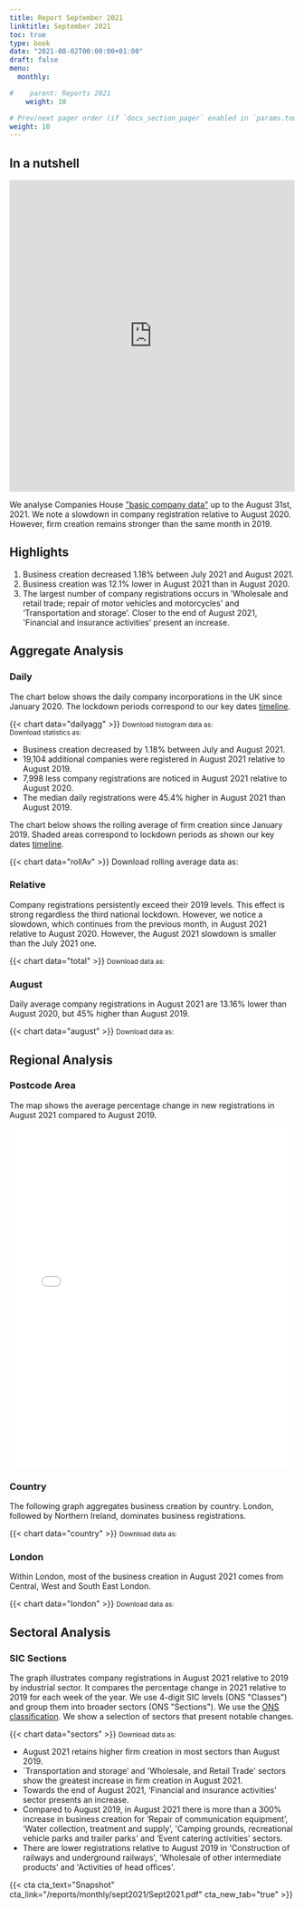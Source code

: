 ```yaml
---
title: Report September 2021
linktitle: September 2021
toc: true
type: book
date: "2021-08-02T00:00:00+01:00"
draft: false
menu:
  monthly:

#    parent: Reports 2021
    weight: 10

# Prev/next pager order (if `docs_section_pager` enabled in `params.toml`)
weight: 10
---
```


## In a nutshell

<iframe frameborder="0" style="width:100%;height:550px;" src="https://viewer.diagrams.net/?layers=1&nav=1&title=Sept2021.drawio#R7LzHruVM1iX2NDVsgd4M6b23hzN67z2fXmR%2BVV1VvwEkQI0WIGVeQ0bwMNw2a%2B0dcf8GM%2F0lLPFUaWOWd3%2BDgOz6G8z%2BDYJABIL%2B9n0B2f1XCQ7%2BvaBc6uzvD%2F2zwKmf%2FO%2BFwN9L9zrL1397cBvHbqunfy9Mx2HI0%2B3fyuJlGc9%2Ff6wYu39vdYrL%2FD8VOGnc%2FefSoM626q9SAsL%2FWS7mdVn9vWWUgP%2Bq6ON%2FPPv3gaxVnI3nvxTB3N9gZhnH7a%2Br%2FmLy7pu7f0zLX5%2Fj%2F5va%2F9mvJR%2B2%2FysfcNWcyCjBiCyc2MVLrhAM%2FB9%2Ff8sRd%2Fvfx%2Fv3zm73Pybg7ff0Xdb9n5mi%2F%2Fym1umvyQbekvgfN0V95W9r9JEvW%2F1OoRoneWeOa73V4%2FDWJ%2BO2jf2%2FPEB1dflVbOP0jze%2Fd1m8xX%2BDqb9uIX4ayr9BTO3Thn0CilCO1PtPd7yK88r3SrDeH3TLUL%2Fv94lMvvc9QPeyagMW9b7gfIfBU%2BbfILo84tx9K2Wj7TjLt5HBgLLEpz3wGsRv6iC6yPf3J4mTp8ejDiBJ43j8qADcaoEpZyrS3sei74W6a2yyEMfuRva%2Fx836xUkj5fqq1ckwwN8Fuk0FWdiQxtHU%2BPbJOWOmnLEel6UkKSUjNdRav40RuIGR5PtBh5VSP%2FjJ6Zph721KoEd1k8MzGFn03h9G%2Bv6i36%2BHJE9eoB4BpClwyAHc6wiNTv35rTseJVWqVzzpM%2BOzYEY50r5pirY87VTftxirMT3QOm9khByawKpSSxEUwVsOdUKtyV%2FBocXHlj2JB5JASp4X5hehPOezrjm6xkmA3d7AgvSyvgv5MlIahfwWWIyR9%2BWaYRACHb5XkO5YijSB1qhmPG0UykHzC73%2FNcny7gR08l73dAhGWPeziXk%2BuJP5aQnMa0f9QLN09QwTU2dfa1FZ9qUmj43wk%2BSRZWLp6hhydys6hrP3LbZpBNPtT1f305G6kUak6c0CKoSKTPS3oW6NpQCJCdL0%2FQe9N2GhNMCu3rHANK1zP5dmdC7J37Xgx7d3qmuLeg6OdjPl%2F3j2ulG2i3%2BDOShAfPGCBfmEfBFbwGZ1MLlvx%2Bj5T8cCcyWZbgV%2FBgwrwuOXAhgJowHCjyfcF6OflmsL3Gk1KccBdr1%2B3cf4xZ5P9u3JYkK75jd4GBin6m2N9j5EV28FzkL55UDxysY4KP7mUkzWxhJinFxY%2BVcJ49%2Bn5997QY2iZAFbWJTivlPHU7uvsrRka61ILq%2FlLVP1rFvJTIiE%2FVCk6pcojasnRRGH9DQOBitawtDQt2o2MCG0rrwWhXcZToRkEgsTAM5JDsID1tLRRVOyQ87axdsK3ZgreTUjnNbpkzJVPiS4lsXoMz07Lar3AFVuTqIbKz1AmBJsa5EOeas82EocBjaBiTeILFV%2FHiesSs0A%2FCVLXMqeVEnFIpfgiAPWCEWNcIKENqkTA69EnWpp1MZaaVn76CcVapvFu9E5KXUbMZ1Q4y6ciy4OsdwlG1xcTKxWeMZgKgCuZpmcasVStfGuv0KN2speiAKoZ9Y5kvS%2BDDiD2PJMluCrWruOTwddYovpEW%2BA0N1K9H6u%2BxMepCmrxpmUrpV8zqKREhbTuEr9ASqsfmfB44TLa3AvjEes93F2tvZA6oBGCUtfUYiMtxsJRjR7OX%2BPZZWCc0nONxrRcmnN8BzF2%2B%2BTWgn62LBwcSS2azZpPiHOjnGG46zn1fTXatJTq9Cntvz4gM545i1AIfdCuffCKFn7%2FZWUOQfI5Zp173dvtaqFSBXhqtyinooCNExX8BdoGI1rHfDcZ6GbFUPO7yhlnEZ02oub%2BwAPyGhNlIjGawTskmEghTnGnoFSZM2u9M7bzvA1Tktw%2BzyZ%2FvoburuWBbEv%2BAnnLVYpfODpVokH6GLQ8C7S9wlRRudhRp7KXHZLtBDf5LsMryiGZrxrizT99XR0WHb0YWDua9NojNPgn%2FyU7gg%2Fh0BQ6sGK%2BQ%2FFO1c3XnsGRshY7KO7wl7H0PBSwW7DcSpoItG7tjROXzf8az8Thw7vVLNduTT14iWDpMokv%2FGvOV7e8s2EjsQT64kYBXy0Kikm3g%2BZEmzvLPZ8IgHyli8tzFgpkrrkcxpSaYW7WqLe5w9Nrxjy36fGlX0qNBwWAQCve8qnw72ed0Q8P30%2B6sZhlqSKlEHv967O7c8sBTUI7MkaACPIrnrHq%2FyeVUigerekpyki04iBQLDiwvs2emdFW3f1qvtwaIgjCTF9C8yqMo3X0SX1c5mkRenUIRGZq3z1%2FmmZ%2BU7dUBR7lkIRHahWLjqw%2Frauz%2F3YDfjAbMRQc5oZjmNpmDk1uE6x50FxrSwKE8oApRI7FMxiwgadw7p%2BOwbyIBMcmhgzM%2B64ImiH8GYw7viSwhe7e%2FI3XsSkhzFnVGk9XO%2Bayo2mOPZbEQvJydCqEPm4pa4DoWlNZA8vY%2BKAwe7%2BCbqhS5qTMTBOx4MDxIyu2seVs6abIlD3%2B3xl2KY%2BBMJAFwvFfIjI61QpjniAHLi6x4ZgL6T1mwW6zPyc1XHvCh7juIurtOy%2BPp6W9neu2ghyagKOXGzrG%2F4TzfDwF3ByagxKlHG6hvvHGAE6Y1p2v2BEPkZbkJW9PT%2BYIO%2FuBYduMWX7gRRcRz0%2FMZ8B6NYqBc51QCfJA3OxIYCLnmnWfS2tK1uFPSHoPt0e5IIVDqkM%2FYr7iRsJFT8vLf6Zlr8UF6F4mQZmPKVSwHYSli94xLQ0xjnSolXXObuWZnFqgbMDnQ24hn7KDlfFKi1Y%2BkllDKeSocMQVJLv4cpT4adRxAn3jMcyErhv4Szk5XAb3DThfzAHHybuoRJHDRALFeUAu5ubTIonfhLVXinW%2BowFvrqI%2BXr7rg7TA9YSMQVg2WOnqXPRPG8X30llKoLh8p0qzR0r1EDoA7IGe%2FsMaqMcoB5SndybaL8Ec9H2nUJN2N4sFriV1tipP%2BUegCw32DXMYXGuXc%2FskKZGuP5H%2F9qabd9%2BWhdxtTgSkH80KtSHViWnFZoKBHwRCu1fnvItbyHO3FPodCO8z4EfDJsgnCg%2BBMi5NC23S02XWUNUpp%2F%2Bml%2FyE9O9SthKMmq%2BKCjD7GSe4%2FuAM2mUZZVusn38g1%2F70FfpYxWf8nq5wRMIdAU9biDs68cOmekZUOC49APqKrrMR%2FnpmRTRSkA5KpsP%2FZU%2FI9iYUhOKd73p0bYW4dZcy6856Kjc2GdJgEw%2B0UCclIvUc9I8j0%2BGf8YFcekI06svPLIUDjBfUPp5jpk%2B4vApZMytcFc10gAtFrD%2BCfMBpaPCmyg2ntcTtq0wJ60NB7SLfPATMg4475SUsfaiaJBWlJereD0wKfrwL2EOHoxx0X%2B9jrTpFe95B%2B5%2BRhA%2FuU67fpHobczri%2BoxMbo54YcYgq3daCQgUhQrYyIJH%2FKzGZN4sRL9Q%2Bk%2FUaa9eLhiJx8phRnWC9TBG5lo09Ku63BmRx6UdWk40GFe5HQHnM8zZaibmgDQNliWI%2F25mvX4QUKZzLosKOrAerAiYhe8KE1nySdPkRG%2FOZZQ4Oi31EP86anKnLMGfCrwO0sKtsEtNgdCK0OaJdZ5RlCj%2BRxnqkXu69vuD%2Fyjp17vZ9WR5e099zddk%2BUriTdkS9cKzTRsWxXwAbLr0aL5JfvxkCJJYvUFULTt8N7sPHhxBHJgVnXZuhIUG53bS%2BfQBLH6OgcdzT%2Bwv6MwsCQCdtnWsezbesxkYHbV%2BwkaRv5STFmfJV%2FzP%2BbB%2FVBV4j%2BveyjQ4b%2Fehq8xz5Tb2hvYGQOgpT9hgsdk4b732fzh8DcJJ1OiEjG0KQXm1B%2FuJNseyi2tXJblRwK%2FL7qou44Zu3H5QwthCGQACn3L120Z2%2FxfagAAw1Di%2B8Q4bP9SjjLf%2F7f8PzPXf9DQlxbm178U%2FZ3JCvnY59vyTjzw91rs76T670EF8B8k%2B%2FwnRQf%2FEUGo%2FoWe%2F8%2FC%2BO9hgfJ%2Fvvqf1PnjJX%2Bx5%2F8bTBr9L5g01r3N0tU7FKz8rsDXJjEggPyj5m3on5X%2FKJz%2BURBn2R%2FiHH9tJ%2FtaD%2Fn60gVgycv6nfT4q%2Fvu6xezANRe7uv2Xrz%2FwT8Pde8DR%2F4nXPLv9SD5f%2FxLB6Z%2Ftv8fiP%2B7FH%2B6v%2FXvRLDgf1rqYRzy%2FyAXfy9apzith0900H%2FeuR%2FHZ%2F8H9EUMzqrecuct%2F5o6l%2Fhj%2F%2BO7%2BkX3J0JS1VmWD2%2FZMu5D9oUU%2FsQZ%2FhfK08t0%2F4NAof9ZoMj%2FSqCA%2F1UChf1%2FMzTjXN4%2FQzM5bKdRElLFh%2Bg0mQNip9tLFpBfvhLsdV3ls9QsaQd3UgD0bthJM1Irs34zFivJP7GV7KWnDnl6%2Fa5kzwqpVj4y6b3TL36EWxGtfuC6onBQUpIgYhzwUEaEaN08TouvUWmEdSNqFPcxNE0dyCWLofwDRPdzPHCEwseBPwdjXpTaEYlCXjtm57RUFUBt0tlOMOQJYdj1U6vNUrCRTYM%2FfoS1FkvxT8qhzxeGifi2gWCDVrAgjStMNQq%2FcAmwAl1DwjcW6wxGJNVuKYDbyr5HWit3qxp%2BxMqrvPTVQ18kZW3%2FCq04OWpvJ%2FRj7TnAtCFYp62cEKGTTM4Wm9zbIhwhER3ZYfAyeUI0%2BNRnEEvhQ8DxPhA4qSIJrSMMJ1%2FMyaSd7eOpMZSwRywRiXrSfFOAU1D9Pq5suy08lwwCz024cYF5oqrKip8HUgZC1v%2BKqPzhnxTYyNvnpWhNo0wQUHtglRUEk2lGKaxIFU8TVF6Gp6dMGh3BfFVRP4YTntTnaiqYbkETC8TER%2Fdak9JQuz%2Ft1wN5BfeUjiG0UwhxhpwnzpxFv5m8GyLsPwPHbAFZrbOfu9%2FwGrwKrOrrH0OfUKG87EVXx%2BMCKZXFQoXZ65nQw2cY2ZwykSyD7sUmADclYkSsRXAA51vyTbBYIfQPaC0MHhMeVTrxtceXsQbokfyWwYcQypB1IqzX%2BIss0mgkROjaYzAFkfWczbrNl8sXMuMJtzYNPu4cj%2FUzJVH4nH%2B1iscON98zsu49MKVkmbcbZlsHcf%2Bw3lMwrFihla2R6nDoL6Dl74Jxc3KLEEaVY6vB1MzXkV9sZZQNhwydg7%2BNGzTEcodYiuW55%2FNt%2FuJ0xXNcv6CrlViU7U8RIymnwqoeWAuGFJfbxjStlX6QtwI6J%2FG0ciFz4MQd0Qbk0g8%2B%2BaThvrpMc%2BMBtB3fHGehsuB9v8j1rUUL0XiEmtTqAHjxKzAwOzSLjH5y5eCHlnxQz2qBwwgWW%2F6SGyGYRiXkeEPrgWB0YFUlx5TY8xcSEn0OPy8TGCsuOqkxs6TBgL1Woz2Eir2pGQr3bU8Jrh8RveSUGwvZ60QqWV%2ByGnyCAABBsjA%2BbgCnUMinWA%2BCKDRs1FKVriu1Y4OMNn%2FxW%2BGVdwEOjEPmkHCL7vaixfX5OEKUWh9w%2FwGthbub%2FEth4%2FigMhH1tVPkc7dDSRR1wr768Kec5cVErqs2Fp4FUdfz6%2BrkE0Av6iLpNtd%2Fxo%2FkYymd5joA7S6InSpug5urAuSjIpu2fjTmVyqm7rlB%2FhiSiNJeKDIKzrohzoHmLG6XnWwz7y04jcRHDp7DL3rJl3c2cI4mNU5R5YOGQOdDyZwE%2FLTTWy01ueDmenaZ7mOCgZ8r4LlsrROAC8k554O01SbmoSvXycJumUo7RCVagK8fcYPO0FKPK%2FZskFKA%2BHa0YyhN5GAGg%2Ff1FhqyIlX5GNoPQ55v84v5BGAmI5%2FP420RWQxIcBgrOVJYj2f2558XL94dFCGsyi6iF7SxI%2FuT3ZV2PEKH8LJEvOgXgGWYS1jensxnPKEtf2XwlF3gT%2FIuhvbmLM7LFpEejYxbLpj14Xd9NvHUk6k9mHiG4aP2fY4EZmkuWbOpf3VqzmXIL8ZeZGCIUSBZPlLeWq5og6EF4eq12QwyTSzVQ1f%2BahYwNrw34j8xLEl0UEv4euS5rZpJ%2FcP9CvGHUdHeTez7ZCtl0kV%2FGP22P1606m3MHkcjRqgr7fo%2B3woCUXlzNT1leWI1V5TW9unq%2BaFweGrSSCUbUs%2FLoIZg38k522rj2KEQ8%2Fzgi5GMyhjK6rC5qByA6mvVtt9HZaPDM8yS5nxoTWWtFL48gLPWrWvGvxft83M9h23jwNiXC%2Bgt3WWAxa5kSQjmLyZjsdWE8VM1WI8G0FgPmLGcwU%2FhuvHJIE4NezTKLD5OZz1HLJBhb4SbuxI5XS7fD9OzXrNURCD7Y9BTZGkWUX%2Bh3ObhJDYE6POeiOFj4CwYAVDjfiwrjiOY4acQiux1qtX9HQHgJOIq%2FXCBDKw%2BqiHa%2BvTHpjwtlrQbhF62AgSfiT1Rm7eDxoihNDYDwjPu5tkdY%2Fzc0jAeUvRj9TNlWW7jjopE6CcssCZshJzd%2FlA43xfPwU8TQJ%2BDJc6UQF4dhpBPs2CszzIKabI9r1fP8ccHqlSdyOa4MZhmwayP2GZU63ztbJMmjAT2NMFQDnAJUf247aPftYu%2FWJYFH7HbANcUx3l72S9i2UbWqdTUJJNdhOyNw6DZB7E74pfqsoG3qoBKpzpQtct5FShmk59NCyx2vaJtDD%2FifdeQMRi5YYNfmPfONulIuqix0%2F7CMY5gw%2FJ3Vlcn%2B%2BRRwOFfoGDBECQOY96TJTzhJ6Wu0lF7kdQ8Oro9jTqRLA8sXK84PTKGXLEQpvpMdDMsLj2UbgFEGIdOh%2B0iDUICHs2rKbXLMGXU%2F5jNkksj7NAI1Qk0E6ot71jZXzaGViIHLoXUDtxnbBR9dcYQNxDVR0C0jTsyhRz4DHoltp%2BzcJjw4Id2kmxtsCHyfUOPKAxVEFeNJSumLMVfmS8ik6Mj3%2BPiE2wb4JuwUqRF%2FrVPNiWbMCIbk32rmznRhYDGCFL0QAFpbSpbHdLztHyBHiWKCua%2BXS4Cu1Na6L1QifvzfW4qFUZ4tRhov1hRemIc6WATTln%2FqfYvMsnb3N65KCrdOZZALJW1IpYXJ2fP%2FkoEt9gnLXG2H6jkk%2FLgdPTV%2FRJunBcqO6kP9sGYwr%2FryY8%2B%2BqULgsBeLioW02CWDt3JD0Nmm%2FdYK3KE8%2BbGHwpcFcvMsTZpqx0Jh5PSsRhGtRNmY54auZPmr3XlYfAX1%2FfrBT84CJEFD7kJcMhnofDU2Nr1KafJtAghtCUjMlwedIgJEhBatmRN%2BYHHm6zweA763MD1TO4RznA5ydqYhYDPfFcSPkZvWBwxUfksmZwyr1EwoTn1eUsm2ak9X2ZJ57hVeTkBQsedpJD8JUNG9pR2Q6e%2FfEObokEVbit4jyFNTvVzZvHv6s3qC2HIbnU6%2Fl%2FxDF7SteyOYynz9NpaGvkAu1Kymcf5jUbzDLFwz42c2ia%2Fc%2FZPKRhxY3DQZQk4MvWXafrSPc5FpNtfqmqA5uFV%2FyZ7iSD1Gji6ItlvCN7mua0PemXJ8xCJaHjWPioGhN%2Fa0ZgyK6MAQaz0Qcbrdm8trOhvjM1tI3KlKDD13QECJlev6ra%2F4qjvHdXWEuLGF3N0EPtibVHAxjsotL%2BG9UneIX3IDg6q1QU74F1yKlExBdJB%2BnOcGq1nu5MsXCe59QaAZzWcUT0NlNLMQ%2FVKEMPm4sdKIEF9P5TG%2FVonLg1mhZ%2F4gzV2F39QPwkbSdPalnNb4q4HCmHUNsMxF66SJDsjhGmrQWfR5vx0F6qhvEUrWLZAxAqKQgyNjgFqoEskREhJXD6JxPLAtLHy2DGvekS22byQducbBlOPc1O4RZLtmGG1cLINhH%2BDpVHo14UhzLw5rJMb96GRgqvAqlXNddNmETnTyIaxiqUBrEmbX0DMdSoIRGnuLx1XFbycVLc1Pb5ua3fNja4%2BYrStf6x2cXsuUmTfCIAzf2LV6wVRIat5HvSe5uRZseyea%2FDH0VxKSlQtdQFZUN%2BVAtTmw27xjrgzDn25t2cWH1mKkgsVRDMytusnpkp%2F47pPERpJsU3qEVvTVkr1UaBiHa7n9isg8o6AnfsT5XGnkiwDabgNe3Ya3Gt0i2E7vkKS8pk45T90LBmG9SBQ%2BOyjP0lt28MbEOkppuYvPnKSnoiqIr1fRsKTuVpDBSiLROkG7tb6kXFc8H4eXFJFQLeTt52%2FEIjKfcXfcQEOkelOYjc%2FYGTNw5T7g383te4TplcW9ASHlwlV%2FnafiX06qBJemNYLg3SxYP2i85pw%2FlCVVil5%2BrypYywktyFSQnDEDJ22nHORIjmsQ3y1gM8F7KOuR0UARPSlSfmx%2F%2BKLw%2BaYDaVMY7WhaGxgj4PjWoN3mlgyLvHpNhH0ResdteUs67OcBs3OMHv8slIs63AfmrzQLneA8Wdaf1%2F67dhf8fFy8wtobtKEfe0mfWFZJXxb5BWyqfRxIP5Wheksws0nPi1lwNMSBFzqsgFDnudb%2FxXjavsCfRHuwg2%2FMH0ZVVv%2BjQOUt6sR%2FWFfspV6shrDr22bdYI%2BgHLsV5VFVSzMvDvJPj5A8SOfcTrW3COOf06X2l%2FiipKvZJnQXyJrmedD%2FNIvqT5U5TlgRZckUOd98VX6uN2FS39szFCgNsA%2FLu%2Fny%2Bt%2BO10Dh%2BqUNTeWLHmKqBXgmWf72dB%2BY%2F6Ic8vw9dN5OeiMQb0t0BARMv%2FhtEya9mxHTzMtKzmeXv%2Bp21T7%2BJWgMZR1funEhMtGkrVRkRTooCjh8tGOaX%2BAaJ2ufLc2RegcX2gW4xObdQUQYP8iVbwt4B7wCfyAwbnLNLHS7jY78N8uAO4LCWDoYPBzoYefC668BIrODKssvtsUc1bY%2FURzuwAiPwxcjcWQyNBXEpftCLUuJmgvTQMb%2Brp6WHQRNHPMWDk2mFQMowwtO6W9nAad254sM0I4Xj8uEvWXqyRO5ef1VHRXL8kmpWHoin5bC%2F3p%2Bi9MzhtB%2FPrRgOmWw%2BGRiD1G1Rs8ztoEWGAbRKV1zU6%2B%2BEhip3m91Jylyx9eDg0aXPGFQQX8lEqwB8WT0a8QICO%2F81Egk5af5NgL87on41Sq5xjQZ3ucid6MnPTLZQxSWaTwbWmx%2FmfHHZQnCclhNv%2FNzkeLi88r3wwz6ZPeuVrdFKhoq9WYfssoQ4gi2IULOCr4B6rx2VziAJFZBanX%2BvhSfq%2FGrryL9d2SXpgaTl0Za%2B00r8nJfxD%2Bi6KNWAm%2FfaHp6pNO705RckzYY36gJgo3xm9rriEJKx2O4XVcA%2Ft6qBt7fQG93k9ojEcuWWzW3ruR3pafmBGoU%2Bcl%2FtIvCoGga%2Fbyy5NmymmGH5rnmzEesa%2FZz5Fi40Szrcvx3T0YfmO9rkpU1eohb%2BdZzEKdh5Hnq9dyGS0ladXNA%2FezFvRF2s9PXIzXwT%2Btjw2thgXjPF9UDGVswamm3vkbhaqC%2FRtOi8tY0NF4vQc4OCbhp9QcC41eoBpFj2uznNu2gL5EJTdLnbb3e0mO2NzAod9qO5T5jUIgXPfT8SGU61m%2BGG30HV%2FFOX2yd%2B9SZgv5QjQOzCPShar%2BbtLBWZjJT%2FvCG7do3ZllUig9mDC8XU5uyb2ByTAgxKuD4Et6MUYeA9VaIJ%2BhXCDo09we2DM600cMOwFXzIr2demxPMz5t5OA5pTMuVz2XJi8yeyQx2%2FYzwzoh05fk0kyO10o8nngNIp81WLTvKjqy9hBPS2BmqJEOn3UxBhwUsmLELBj9kqkv%2BULORAmbGaxHooHf4a98k4fxMR1B6eA%2F8XOft6zfqI2%2BOWvlZ2ML1B88lAAJRY76cut8bFx%2FrAKrbnoFsGeIhKcZZaj9LFH80trCp%2F3vw10hdlWLys%2F%2BZ2AP2b39OmXBE0MrQbpO6K8mKffbqkV2%2FEbrbY2aho%2Be7b9JzjP7Rz%2B7ecu624lzHBmp6nbDo1zf1dVrU0B8CEdKqPcbDcmIpx7VG87Mh4ZXYm%2FSVp%2FjEnl4kCMg4IFS0%2BXP2gJ%2BJfjOD%2B%2FIh0iHR8d89Xg%2Bmw7OJ3JtyyvpbTlx6%2BBILQ6GZXdFyJtPcnhHzXulpvNJNMEbs4nwlpLzdPcrHyR7i9SI108Pzb0%2FCxOJzsi%2F7v9cUikxsAnE%2FB%2FqMgIUdyhsL6UawSBLOC8yK2KOTjCyG%2FAMkrGtPciLHUaIg0Ho85%2BjdPkXwPB3VZn%2FLFhn%2F5uzQXWgjwcT1G1H5v94miyg8Wztrtt7RUoiaGxbMQMIKzPSy61z1oHCbkSPRVQ8iY%2BhJgRcHqEXRVLmxTyrIJqQPq5zYXwa%2BjP9gs08YHh5SE%2B15Q6RBXYJnBR9sA%2BKm6Vo8R7lB1yNzS7dzjuye%2BjuY3kVSzB1W4DmaLRmgRr8SXT4bCzjpH1oODizFMSN81SKkyj99FwwOiDNgz6jN%2BiqcTvY2digr2SzXWqS64jtzox8PuLqAKeY6UklTqopWxr2I9LGacKnH6tjA5P3vExBkEQubB%2BMxoaLm7JlPp%2Bfq5SnhJ3VBexPUfkW69Hb%2FIbIe08t%2FY9TGQiwpGWQFiMv%2FDamOJ8n7n1wBjMyIpIxvPSytXDi594P%2BZqUnueFXg%2B8LN3ukOvgMjD%2BZPJkT8WcYHosqfZl%2B5G4fORj7ffxbOVakA9K2MgLFk3xOOxoXAITkXkDxeUK88B8kuy5KFPpezOJkMQSxbX3epjKvDHANwidDHw0P%2FEaT5bDtDuPsJ1w%2FBtsP%2F%2BhPeJU%2BBe2gmzPbqlqjTBGwF%2FqgKC%2BOf14fbHEMgysejiQ0OPjbAGUiN6BpULjC7SnY6n3nhnFkQKrkn1U%2F24mxoHcHZaRFaOMemQFFFVZOENSYItJJAEi7uu1gV95rRqB9jHD%2FI6eln55Y%2FiD9qN2Kq%2Bri1vV3Ccw%2FipfzZP9kQJ%2BdDRQPkv5O6WJK1pPOFfDjGlmCmVJnHzQ69ST9KvDqmowBfFZtQojleQIdsXQvQ%2BjvqC%2Bf5U2uPOruVnSSJ3Psblh12oNda3L87ST%2FiYhSEhIuZHROsXn3XksnRvYIWfQX25c%2F5JXhVUmwORE1rHI%2BFKC4khcg5frwIdrvrxM%2BLc9UUVugpSo3az6mCuL9uwxMpVPcW2D4JNtqXnD8LMyUSUsoobqz%2FZcsrxfMNWUOYnSf%2FvT5XDyP%2F2VDn%2B36bKk%2F%2BYDP%2Fm5d9ynti8j%2F%2Bo%2BB%2Frn9MC1JfVRqbrn5X%2FeIs6Dtk4%2FEuy%2B6%2FX%2FXsTn7%2F9b3Pw2djXQ7zlX569qJf%2BO2iw5H9S7%2F%2FHe%2B1%2BgAvo42Zc6i%2BoCIzFl3D%2FU%2FovGft%2FfOTPMYX%2Br5ct4%2Fcy5l3X5UvwvzMJBPmfDH08vHINOOP%2BLg8EcPGfwr%2BG8j8T9%2BsUD%2F%2FFQP6b4v8%2Fx%2F%2BnFv%2BPmvC%2FPcdP%2Fn8zx694%2F5Ljj4Mzja7hC2zRRA4fPpmYyblsRTiNQ4P209Yv1eVFhhCWliVxKs%2BjFKJ0ruG0NFWY1MDIwajQjNy1oy9erCW19MZ5cLLxQcKp2W1nc%2B9mqvC%2BWXyJ2gduWRT%2B9n8FLB6WL3p5O9iYQfzh1xC60QlEUfTleX92HRAoCUclgBmvkkuPlJ1CNMWRILyIEsZBT%2FO2L8dzFGTrIJulVbAbvWtmWUiR3Ct0a3VYRd80UOJvVQVUJNZc0tkLxfoCP6dec28wkokm%2B%2FKI1SF6MhGcXxCS3Z1j1UfAazBWM3EMVXkSx6znWCGH%2F0mAqaP91kF6wXOleCrxj1wVAjavPAIlmf4CD5ygfTlvnks%2BCNYK1nH9yUO5xIOnRSJf6o%2BsZ0C1SvIb6t3Va9yEiE%2BdREX46MIZ1KjGaoARcqciLV6b7CkY35slEapmoJx%2B%2BKpKZu0OrJHnpvgZV35wM%2BtM7MhgYBNWwTKmiQHicoo6X9xhatFwdtvxC%2Fa2Vsn8jivS1XAdIE%2FcAmy9jppo%2F2lndamkhdLaUJALkPazYbFQzOWu0XX5xs9Hp0i1WLrQlTj%2Bn3S7g4u%2BgyZ2qVUlDM53%2BaEJy2Q3c2crqRA%2F0%2F0FahhDMoGpwVHpA9VQY1y7o0ts1YaoiorPUXpxUfZtT1Av%2FOzo0ShhHvsT9T44v1N%2BnQjoDYBboJ3X%2B0eGtHG1%2FevWmVsleU4lP7FyMp1HlVtD%2FdaWmYDvWySGWrLieIL5QyUougwh7A5EYSSyfpxFvrof5QDGCY8c6oODIdp87L5kXO%2FFO661nPXE3rUnF8%2FXmdwIR6CfJMqvha2cn1K0mLOz3Zp4pssARltqwcqxqkyMQ9IZ2RJhqftovGaof9v3fmyyCXzVvYa1gPpPSMva1CaNGt%2FBkswODGbQHjD0yXd5VB4iqZP1cvr6qfkkgFmD8AZAvoiX%2FDmqvUvcxRRnxDKFgwSdI691OAx4bOhqdfh%2FctwIy64BwOd%2BPMNiNJtiokWT8QXXxkyU8YqQPfpIqaobk9Nn5CupD97fB8bj42HWL0VHdqIYZ224jQZBzVBPEJPAA3p6OtJBg95RxzLGcTofx4lJYEa6wZRppHMzwO7ijWTwdv3yjOD6PfK%2BsHIi00Yu9z0jaxq%2BaC4HsnZ2WK8cWshpXDm6bVerqwy%2BTzZroNDPtSIjPBs773trzyuHDrxbKATsPmg0jDalvjekr%2BtP0U7GlNPDTbjZknOy%2FIROlI6E32oSq17LLngvFd8HlsXzUQfsnKjHG0WjpEUzOk3%2B7CnpUcBDtaTQ7miQcDsXdtfbT5H5PZwPapK0FD8kZTeVc0bDtKHcnrwyhnsxHkk2s7CiBtyJsR4bL19rc2PgltyW9ewZrrTTCVU%2FM7QmxFcPRilyBlb%2BUg1oSukoKGIsjH9YEf%2FubPjCffnJu48%2B0%2By9QCP5JCMfZADeK8NlsEknpr9%2B2puVycRMB6hW3v23k9G%2BE4NwRqABCz76LbNzarNYxSmaCjujs4CsPfXdmYpJl%2Fpm31s087fHKw%2BAhBPY5ugI0kl%2FTIk3xrtA%2B2Ip2pEIsODdzU%2FGxUIJLCto%2F%2FaQypoNBtlDWrEar2dyiGpcCT5Dx%2BeFT7QqVn2bkZRyYspiIDO5SnfB%2BgGmMylDEIqmQryjkS7hMPwO5H%2BI4kxWRoTGo%2BE27GaS%2Fe0LtuZ8iKaA4hIz9VKoDlsQ9CenBZ38NQEe9ieQbqfoxSjr4GIL2%2FXKBiazAp5tf%2BheFn5m07AAOATYzPwZGp25lUqdLqb90Fj7jH%2FRULvnJlcFPvJyshaPGXX4ejGYRrZzS8ZkUlwGZlvc%2BAJzNcvFf62bKMhkPM90bf4gcuEa%2F4pFAQCf5CFh8YFRQaIJ0bORxFd7sqLnI710Wika%2FDx7dh5%2BXioyQ3tGRR%2FMR8s8vVROmxjwufHNYm08Vg6CUdpzL0qyjcMBYV6RBHr0uW%2FbsydiNJI0Sht%2FzMtWL0Q6xH5C2F2MJ%2BG2dG%2B91dbBj1X1CMMjrxYRo0ihpx6F%2BiSMMfpOalODJYj54tA7ycr5RWZe7k%2F0638UQrb9yaUApLpLzKJrOm27b9srv9tFQ78cnJIpi%2FlSsxZmEdbbr4pspVHB2fOO1kzXi6iDW3Hx%2Be7BCiVczcHsRBr7rVU4fJy7VMRLcBRbkQHyy1ekgg%2B21%2BYjodsdV7Ve7FIH4t6Npg4GIfFtPHi57BFz53x7ruCgNhh8mYQeEif0wMAAxCNeYIE0Vp6YCD1h78PtIELWDNs%2F%2B%2BvAHiEoteKyII9m%2FzmUDtOmMLe8VaJCz78y2%2BdpLe7zRLsc39QeDnyK%2Fcvk%2B8%2BIacHjeASrlLY9KdafFIkMK2p0jwyGwjVn%2FyUUK4mB80FaOihBIyhqfmAuf4%2Ff8RC87xrRxNKXoqX0LwEriSfQa80GwSwUJFkEACrcC3ZRhIvz%2BZuJEyy7JgdJLDwDnytYNTXgxDR3oI8NFWTxQX7kE81MrHN4TEHF%2FHqEGWaiCe3zITfZZfhQElbOK0RqLS84YP5L5%2FzBdeN6VhhH%2BBSJyZL8jXd6VI6g8SQJ10gE7ZKPoOKnXV%2FXr9JxAvrsNbZM9ZNwHclhDpX50iX5r0ltvALiovlpLxqwUKaTH50mmoZL6MVFkg%2BdTGsmhUKeg0StJpAmC%2BO5NRxvfBE6SIP5ZnUnXeHKGpJ%2Fj%2FczcJjrXmxqBZ%2FT9JsPVtDZXFMjAfkbj8So%2Bq77HPXjwIUFcy%2FodONZs6JAV1c1ynHEIGuivnTIjGbL1vDEsYBdadmNJBGcHXohuHvLll1Jx9Sv2tHD9AVXP7nUUwdsD1HYsMwUjxzBCjfM1m%2Fbg3IdX3orwmzGOVdFQ4as%2FrKoXdeukTS8VlfbjtS2r8lXyW2baL%2FsXbf2A3VYJKCqMenaKB6wK%2FlA0k%2Bg94fYId7VQK6PLgMHgnNQiYxb%2Bi%2BHsSWOaOJb0yQebG%2FSZ%2BgS%2BsgMyF%2Bn89Sg%2FZhoiYyCXuvkgDReHwHqwZ5AvwPCmx%2BQ7jwf4UFSRWQllFpoM%2Fpo7fV7QetcoiT7ghdeuBK3f5izt%2Bga%2FtnCAZLrqNfzaCNqZDiKYXyhdp%2FmNWLbxaQfzgocPXdRTNRLg51986UA3drHEw6%2FEnVJTGq4X3pnjXfHNV1TM2xkrp0GjSSkkWOD%2FqZZfIALVVbHb2GmbpM%2F2X4yk4QhbCcfv8iCpIVa8yXIOqI988VJ5TqfvIbOGZjf68pYJW%2Fx6Cd7eztewRI%2Btz%2Fec%2BjIHdXX033%2Fc6TS771ILDrj3gsqtq734jOuTEy9lxJUMe%2BiZBz3L6vzXtAT%2B1402HfomQesJubUsXkvXEd4LwSACu33ohTatw3BHL9D0v82v3%2B1KmF05lkjM3gCBS0LuBtTrVrfKfefzeD4krFA6%2FL0wyU%2F%2FGdtwnEMTB7whIBYL50q%2Bsq620VV0l2EnFUITAMmWQGMlp2hdNh4hQyy%2Bk6mR3ArQa%2BOndGNGArcISFOXOyYZAGYHGyd4safnTLk%2FWkIeDkOuFjteNULMA%2BtFDttBfC9ma2nin2DY3zlNQRP7lY%2BKFuKsN3UOr%2FQmo%2BxXamUYh52fdDAWoafOjX1GMDNZ3E7sJEV7KZV0oEw3or5X%2Bbav5qNHiOjzpfBpV%2Fe%2Bsx%2BsF9sTqjycPnfHndJ4jXHkP%2FH%2F%2FBAAvzLHx4IaQ%2B0X%2BvyuZ0ooaTKC%2B9Btw%2BunikbSPk6xPHRl%2Fw1pwfx%2BiQ2Vi9oc1s%2F78K4f6ls1%2BKeo3dN%2FFtE1wuE%2FgdlVs31XfFiZ8J6xaLxHJVRoyat1W3kLGJRo685l1Ur6SyHA16GVf5mtpi%2BWBX%2FUf6n%2B9IhzWPuyQDD4kEjIYWIFCaeH6w6Dfo0KsKs0tcIs2Nh1t8RNka7Riweb9s44XQWKVvTkkMvZaohqD955S8L6m85sQo20X8ZKOaoOkeE1sV0byhdBuZBBCvE54ESuo81BCZfeubLaI1FSKvwoTMW6%2FVtcsHBdzEzLU2rIqZ5xM7EkYpEr4Hs22qqv%2BBHrKfP2B%2BCrzluB9AwFWE6yAiEoXyJBjgM0WBXVCTxLtswlexUZZV3QPxsiQkp9jllVjCC3CUM9JL352P6sha0en3jUO2b3C3BAjLd4ZrFoxSFNMS%2BERop%2FPJCln42npKA42LCW%2BUEtmguXNk2YcfG9IvO8GjtWYIGMdBVsUzzkp3mJKV4Pv%2BoAbIwEOznl1few6xgfGf5a7r9dqyvDutsCjP7vlfQgFyjKUpspgTZBtVTkg%2BeiDOwFuYtWQ9k%2FGXmC7uqBAWIkELbmrM%2BAZ73EmnAY0zZJYudswGxtk7Mt0WkfNZz1Y0wULCwOE952weplG7vsz%2Br%2FtKunzR5lPqi5c9BsVf7Uu%2BXmfaVprE58Dquz0GOxquYdOTpx3MfBm74wh8zx%2F2AQacnM%2BY5nLNZQqDWQlvdSr6%2FPV9M0q7ELye03oWwDe5K1qwD9Rux5PaYwsDh8nqocIn2rUIKAxyERrORjRWvpHFygG%2F1O28H6Mg4VPaq36a7K3ocqKI9v4W92ZaNNdNvPwAFzESjc7JunMTsvS4BtAH%2FR3EOZEh%2BAioly%2B%2FlSfus9bDr5IeNRwiXos6uKPES42RGj4eDL3Czzo5hStFKIvz2aUpYIHn9%2Bg%2B2tddssdx1%2FPVnLvioC4dI%2FHY1DftilrnDVMExZDy62qn%2BIiYJC240rUxM86relK6fC4XqfguOEUln0n4rQC9cZOEIgmitjaM6lu2ywwWFxEmYUcH3I1hyZCE31jYB94mNWeEZG7a3ACoP8W1148sgVemu6J2BRyDbWQ%2Fi5jCOAuiWnA38IUCwQIioXV6hUDifC9M9vuuICMtQon0Djc4OLh%2FbFUEPIxY%2Fpc%2BIh%2FRneLHai5rj%2BUcKjXxYH8kS1DQS0wfq0CF7yefF1u7UajfJX3fRSTdpYItQEoCVe3k2wLpiDLnPg7aD4LkK1vsHW0drhf3nty%2FHZHVA2NzBxoZN5C89GnHbdO2E3y7GQh5XgsyEMVxrZFaJhdHRo33Uud68huhvnOvBEDGA6Ut20KmkIgeyxj64POAXD4dIjJvBvWQpafyTZvbGPzoHt0s4I7DQPlJadtaYaGwSBNjwcrIT0H8jUQkL%2F1NeDNn2SIFpNexFQBDM5cKCKdSQUfvLPCUNgefyk60Tqu1qLqZeYfIqyUWlvsN%2B74CFUENCNoZN3Yc9QWg4Hw5SJNoEOChRXmn28qrUjemu9poCn%2FX79Pjl62yhQ%2BuSYzO6Cq3%2BJPRHwAla%2BswxH5fepuBM9yOs2nCoYckCcE%2FJ%2BmHQjZZIzofiIdMKNxn20dA7oG0TJ99p96HC8sFQB0iSKmRijkG692EbfOCud2LrexjWXybmDd95dsHFEi2YP7CtY%2B7060FIlEv5mNfZRa2MOaxoe6LlCkEfdzC0RzVorXaHB9KEIzp9SrLEKvYk%2BUJkBjgeAmdX62v7yS8%2F1w7cDEW5f95J1%2F45ceSjv%2BLL8F0DUDR1yuw%2BQwCP9QJGcgNgxJc%2FQrOG8cynOPFF1ZCqNr4%2FvnEoFebUPMAQLH7lOEVET%2BAAf3YdfDI2SFKcKoMuceYWzdSDuiP%2FZU6d6EsjWxdxx7Mqg5h8Vdr2WY1Z%2FbOBMxVlSc1eBwveB0HJZZ54N2HG65UnRnGVr7wf4paVXwioz4Yf4Zg%2Byc4Whq6h3WFTGAm%2F6PfJoyCAr7Mshw6Aj7kbixrpMyCiiP12vGG8BXUx5gFP12XAIEiEzQqQO4fHulFA%2BesEhcDJgmK7idlcOujPPuh2%2BU5YNUR1lCr0h0CUt350tq5jl365zvCbojGoXuSSPbGTxu7p7sUxM5HUhF7HFi39ZAKk9L4PqAmfsIdQE5%2Fh9oJ20qVvbqESepmtGFgkZMAVt33bEn4hDiYjPc14LnxbS8o%2Fpz9oclEAoMLSKTSEbkCCdma8RfiOYuTUMbEIK5deSWDsVtJA6WBixG9lj5ps5EDDx65t8TutkxUeNKsTPuI0gmelcsLFlxDX66Qf55Ox5CY8VBYzvu3LSUlJETcCA3ysWOCo44nMO09%2BsW9IpqflKkOoCLUlUiFoxpnivFnufl2m81HfdVZgamwUGOHd6%2FPwdFT3JyELSp73RX1LaEiU6Dk9BR4TKWtmBlcbrl9Y6eY%2FtZ9v3AcNVUsuGbhag%2B1uVN0zm7zh%2FhBuH5qCzI%2BXyUkTJXqbvRReE2cXTmR2q5ffotPDz5PqvR4Ys18fV2kdZLrozZI5nQs48Vb8b3dSA25klpy7Zg52fDm%2F8w6DxwtrqNQ1yl8ARF1ps6NANYrucxNi89jLfMrWqPlZRwoaUOpN3PkqYRlJe8T6dBG%2B8m2X6THKsSJUfA0FsZ01KmbcHalmIYuvyDpkFDAQxQnDecq8YJVlp9xLHNQkYwBQKsiCly%2FjyKtalpAg6b7%2BoHBGyHa9NgdB7HUbOMdaTOG8NEOzIq5hUskSWcGWzoHh6PNqHU0%2BKyrV3jpKibwae5UyCGr2HT9LFhFy8OHpm1VfwxYbLtkEowJWhR8G5PGpgX8nZqOJYYc%2FJupUSu7Mzd2KMCK01rEp%2B6%2FzDzxqMcqyhtIXL0FH%2BjJYk2kk4GQmoADA%2FuN9nQSSWUignRKczq6fcVLmkP%2BC4PRzw9UVlMSeCfV9z%2FjeHWQu%2B%2Bwa929nfajBoDSeKNH64nKz4ZokIzEXOfx4jk06CPkdMXoLpvwZEYCuniQzmHlLsGp3x6H6MCWnB4XCnaVkEJ5X1ETki%2BBuMSCR2gO1F%2B0qbjEiGNYEL4YoPu0Uvc5U2ndMPZU1IKgxPIuL%2Bqj88fqNrA1FpxIiFrbiH%2FQD1biMiSI%2FIwIcqRrlpoRH08C2j%2Bk7tCS48h%2FJokN40KGswDblmEfCZWZ4YaPvvKpJXs3Nkf7S7eCCyfVPYJR6AXXEwUreEPkjNiG7gJBuN5d8G7CAP6bR1RaxCuz8rKTaGc8Sq1eo%2B0hnhnUFT%2F6U9ceit3zdNMw0JxdG9ikYDGUZSn4xkOLU7hd2xaPnD8dg%2F2sGorDflu5vXn8npzE4jJjbny0ZXMe7rbNbPcP8L%2BNy6tL%2BF1zub3%2F%2BhBzcdpDjcZXEUG3b8EdHU5JSbqxWLQG0bhoYiROOv54dHzfe8LdPSBWXy6XEyhKDNIL%2Bh%2FABtC0RdNrVjwE1vmQdnTH8Oo0ZhaqYSNSN20meDHdZsschj7lJ8sZVYPi8WINu2cvmaPSLa30zScJ9nqP4MKhHieRi9X2nnlfCYpR%2B51jDMbP5Cq7RavixEaPEDEaJEavIMXP8BIqId%2BQkDmYt4ADcUFSI5YPOflIgYCVVWTLK4jr3TU6xko2OgrSziBiKZAeHxYh7jgGzVmzK%2F2qynCfcs4VjNEu2p6B20BlCVk1CgL%2FjxlldE0CXN6Aorg69bBeWq5ZvUkPKBKsqtI3uIFiB62h4wCoLNr%2BBPI%2BSJRSAM1OZWVtP2a2Go8fszx7Dsm7%2BbgLoQ9BJC8eb%2F5O991qWXFmuBH8JIqEeobXWeINMaA0kEl8%2FiCzepjqXbLaRHM5YH7M6tqsyN0SEh%2FtaK9w93C5nM3Ugj7eoWyQrCOsTJ71efxy39Q4xa5MdEKrM4owuaJ8N%2B7zA9vAAQhN70njM4Nz6Hrub7u%2F%2BJkW%2F280qOhg%2Fv6pvd1p94ow62GzsRos630DyZQR8PogYECRjCFbaCPQh15Z%2BePwQAbLcsx0ZZ35yX5TAtQ8CY%2BD2gjEGBw%2FCmm%2F2w6P9Q4B3O%2FIGR5OP9NpNUXvYNIxFLRHaeinIDijoY4rcz4t8376jTn5gQOuhSzPuzYR3y0feFn2qJ2VJ9apGz4Mut1EiVYpYBgKcnDF6CKhL2Zv3H7eZDUj%2BIoXXTTPaDXZxtjVrF%2FBKYDQMI7H5MICT0%2F%2BAX3jDHYZ4s6Wx3x44NZ3dWwSAxUHbJIB8pcw3JJvetOYEkGIObmcAry8XnkW%2Bnrj6GmJUo77cDm4RPdE3BXugsUMGN%2FGh3y%2B%2BCIQyynpuMW37SzDvAwXXrfkQfUudiE7ijzmP5JEvdqAyQOgwoLHv0OAqzQgPG%2FxnCiu8JZsGktOK57eIAw7MB6%2BF9YV%2BD6XhwJbdh2nZYOYUooIs131zh2jNcD43odngrwcj6fDHvK%2BXQkjLKlcpqrRN%2BlhLTws7M5t2%2FWbBEEka9v3A0SxhvOGlEJUBIXtvO6YU%2BsK6F4BojvjwtpQ%2BuAMtdsuTF%2Fr1cR1Z3cZsfRWdawJF%2F12Jr%2Bs4EhyZ5V97l9ko6u82EwNIEmJSRBpWq9h%2BO8dqrhA1vm9pqNayIl%2B82hi4jt6abb2WvrmpfTSDixiHJ%2BYgiZN6UlJv6dwPGCIhx1uOWietU79jyzftguA%2BPMD8RGsMIuGiiV%2BE1LXb1jq3OGq0Ok1DIhaNpTnI4z5grPk4PqGtaxzXpCuaMBGS%2BxsmJBiqvlvz1ruWHbL0sUVvLbLUKQW1ZBene8Y0kiShhF%2BIb33PTQtAQTuPZMtpelWOaU1Y12HtPkTHqFWizA0l5N%2BzlJrjlPgJMKPB9yb6qKsTg16Md1YUiBWkHNsa0n5a2Rb8Q%2FW%2B1pTz3vjKuwhHC%2B07f0h%2B63RsRTNkizjYf%2BUVAlYSWK1WD42UxRLNg17MS%2Fg%2BWJapxkAlwtzcK2OXB0xj8eISwbhzteD5YNKPATfA0mPGfcNj%2BwXyTepVIU4A4%2B66GeP3hBbG8gXFiII0TRHtb7TDumO4LWCVBZSQH%2BWX9DD%2BM7s8u2zEds8EzZEEdi0xKcJOilkF8CCwNR5vYUqPvYYJoY4%2FOltMhZEHlN%2FKX7BjYnYc7UE%2B%2Bv5tbTGQxo%2B2feP4bolKGLg3lROr9HwHRA0JvbkIcou3nlvX0C0pKlHxiEiAY0DRGXN7UpASrZQdtpJl%2F8u88AqgGJKDO5mbd4RO8OM4gok5nhO4OlT3AqpJZDl%2BRW5hNEx%2BwX0RofO45dQzfT1PAl%2BRxnNZEbZaTe08IJF794i8NURCTXSnMXcERRhVQY7uhIBAORJzCsyZPeHGqUYwZD65lWR0PUiRXrYpPSHsJcE8GnhL22iB5s59GentvpNfo7G15rmDNs1JjkrrC4YeEKWzDdT1ZEGG8EO%2F0igodvsDXmytFvn8ww%2FVEp9H6rovU3uYr2Xqoa7IoIiHMnyC1SrivuQSLHCWp3nMQuem6dVnIip1%2FOQXK9JD%2FWD9HStE6PBayHswiktBD2ejRmxqHD78Sqc4XG8a%2BsZBol9uL%2BmPqef5GDoT2YR29JHsWuSYkZXDSDj5VR%2BBmVkGSfHBE8B%2BndpStv4RQJJkhx3NxNleSBsVEHipvo%2FP%2BXhZTwcyhumhvLTY45XWIso8FkylzNxI95JD6CEhFzRjcAzFwtGFVyFB4Wc9CnYS3wqjQ3Gz5ft0Sq7dMotXVcUwoK%2B8Ud6yz9jTxHXfT%2Fr6%2Bt063fRX4GQ2xyUYW9wg1lno8Bc1iKeZVl2YDxPTRPD9Nq1Rpuc6Io4QQ5oAJO904N2gWJkG%2FhBQMwceaXqCmdw3q6bhx600R1Rx%2FuP2VHVoHfoL4PdIuFADi0w2%2F6rv1PdDMHLzyyZ1vzQf6u0%2FsyMyAQM1oeiks%2BA7GQ%2FevfhW8mtTjDlMdoyFGkR03D%2BfGjrMgN21wDvv8eaKxNHrmdP%2F%2FD7vZ%2FjXHxpO63Y0ZsFCCY1DD%2F1muDJGrt1WfU%2FvV4%2Fokzaw3GMsruwLovv5agkfXDHLN9rSWJ69JZn3OKJaEEKHNiDgut6prRR6oWv299NlFHSXlIr4g7o1olQHtScJh9Zx75OewbfxHWrlEctoa8%2F4TaLbZjJyeGP2FURBRqJd8WC%2F%2BqYI3%2F0OwufpPuq04LIhvom9Zl9vG3IiStVCr8AaUzAPKWrk2TFWRC5CQ%2Bbkfe4%2B6wvb4Hu1B1jJ5%2BJDBIHw9YZtfi55TU2jpiPMK107fu2URshMmh5HVYbTBF26e6nN%2B3hl6Xs6n0g2RrpGZgPKs%2FCRz52LmYy5rvxWd4GS29Lt4kVaXbEJkxkDJz7D86PAK6NYPRhSj%2BdvnGisuDlv7usu3vMw66Qu6YViOomKjGILXdzQHz6wW%2BLU%2BAVUYMqM7k%2FjEwAtj21kpBXf6x5RQpf3PRFcYJD2hB41pgxolONQhHDQfdjql80PdnveCMJVGfZl9niQeP9k2%2BDSE%2B37VvgWyB4k18uanuGOCqtfQ5yb%2BDP2tKvgithpurfIt5m%2FQai2VLpvhsmcC7xgKv9ddVkHhAqpFh7Cut9nQbwXO9pj%2Bq1mThjfA%2FW9VhdEGA0zkvBXjJnFDSoBHV7%2B8KrQA%2FAme2YbRx022BhxGolTjqu22LrM029IgGS%2FTW71iRPQlZvIXSC2xlIDwoJr2Dgag0K16Ql4dnKeWpNlEIK7QJW7JGeXewvIcCGt5ZatJhsMP9TVRtb1%2Fk4KNCyPI%2BN735%2B6wG0wTQRs4sWC3nUlV3N6nMRDQIzEtnJiOIWvVQ5fB58b9n6FLgrlMp7K0vtSBHN6cO3Ebash6R4nZgmgUmWYcVdNW%2F3n%2BOq6BoeaSh16m%2BFBGbBKbOpAokzO%2BdXh7gAVEDmpl7xmNTR10HBqQWFA1T7%2Fqkq%2Fnh0u9DQItCtng3GHAF2jz%2F13WULrc%2FFcpSbMjfG76ujNfsjrNC9CXoHlVa270jLtXTSIOgzIPJ9%2FLiN7njJlWR3Rc7gvOb5D2%2BbmvyWWcWg%2BMXRw55o5En0vH6uAhrFF2ItHRNd5%2BXxUf4v4%2B2a4F2dBX9PRjI8QzmkEFAoaLvu1DTEsgcJvftNBICI8WxFsi%2Bbx9ZOrAYy8xvIyKJQFVT1BaMKdTLJkp1OTwgtEjj2Y7Xg5rwCwMidx6URR9VYUAGD237b20VckkZ9Vfq5GXc%2FUpOV27MyMoIST10Euuru%2B4AvKu8JuUeuG9osDtNri%2Fp5FMRi7E7Eb8xVx%2Bgeul2NcYA%2F%2F8C97j6eak9umbvbBxc7SIt7npffc977zDqZt%2F7VrmrQKS%2Fy1fYZ2dpwkv9%2FdTGKPPwmuDf1WdN2vPBS3%2BUtwGRXG4Rvq6HB7cEVHyVzJCw5EmPjyWeC3ynqpaybjDL%2BgNb%2FbfNji0ZffzNeRCvhke2wM7LFEXmMdMUIWdlkujM%2FYiJqcDhPFBYgSlVeQNey%2BOgLgK4B9HK9cLVNbHT5bwZVrmc6mPoV2jc5reXPSt08SlzSeFTux5sPhyeLBE%2FHLcJWiLaVoL3zqiCcziidPiseKu3k7APw231HyQxcv6cp%2Bzeaz64zPGKxC7IQosfzUphjFBhy%2Fj%2FQPB2sjYqLJPYLa8nk5t%2Bu0143I3Ie0fn9u92uRTHqSDWKH3%2B25%2BP%2F8ihTsX5SkkH%2BRhw%2F9t%2Bbh%2F%2B1Mir%2FTvfHfrz%2BB8b%2BqP%2FmPVrH8V17FW9Nxm6d1%2F1slyp8yk22f1l%2BePyhA%2BdRTX27g6Iu%2FfbyWewpyi%2F7NCpps%2FYuak79TavNv9Lv8D78n%2FFfv%2BRjm%2FyrB2coHpq7b7%2B8puOazeLfyd%2FU%2FX3iDwpw%2FVTfNCKp0tvJvDTX%2FdbXPv%2Fdq%2F7fKBnz6Qv9FJ03qX9eboeRfrG7yv2xxv%2F7jVTb%2FhyU0%2F6oU519X6%2Fz3VdlI7j%2FRpyPkyoILlSwCkETxW0VNoXdRYfluLA4roK1k0H4%2FBmu7nBbre6HxjNg0q%2Fym5If41QL7oEHaamiQNUnb9vujbP6D%2FVguDRJmSWkqOwbbGv3UrZtkdiOuMHi0UbSkVV7Enl54PrBAusrDO9oBiF1ITCI7abfOk5grkDJxPs9nWRm1dvy7QxDLBjPf6qA4ZSGaC5bNSHvQZ1quxa4fDWREUjtBzwBB78txa1FIpKOTY7nmHB5sWIe7zHQvyETaIiAj152vFaT%2FWK8PxUvpUSBmxBKSNohbebwQszKWHg3rudGZdbUkVWtzEV4QIse5ZyWR7bvyqvnO1tIE0mH0zqTd2wdpC1cZVsztwF8heOBke6AC2346Dx18ysm8akR5vPGoVKyskY92dIej%2BCZS1ByNXaH0Me3YJdNz0CjIJ4ldseYHpLTTWbDgRghmamWUe4tiwVNGYqDI37tMVdlN9EQr%2B8LpsfvbHVDtVb3O%2FeRaA1IgGloPXltH9brJ00IJPAjuQ7EesNtcFQ5B1OXmIuDZ3ZwhpxiBguaFlR8qyImDHPM1x7DW7i3o%2BN08rHiVI121LqgK2F%2FnBgeUSpdJRbg%2FmyoqCuK6rQQQ6vmGx4C0ZY88bLCdW3LWJ%2F0MtVtaq3iqvBjyMDSKhJh2hJ7gZIHL2KbjWffNi9ct4hODczciiosw0p%2FNUHyEx2BJfHOfW07AQQ36CLLOXhWm1wOhtU1eqsKDNzu31%2Fwpkwn2XQ6Z3CVxq7eH%2Bo2SeJI1sxXEb6TYK%2Fg8KPuh%2BZqfSYrmZNraTWXhbCPt90ytgr1hPesni7YcM9oJ3hmsavggQAL52ARyf8kqFm0Y5CkAVOw5EUEPCmuVPSt%2Bv5esp3H9dnmdnxBGY13LEUUDxd7CZGX0aGRpWK69w%2FN6Azn1eXqmbl0f5mWtk8BSJBm1pZ2kGdqlPpUECVtBfdh3V7GVEfsmaOk1fYgzUE73dmCgpBtcyvih%2FgywpPAnTg%2FilXLfx%2B8kjR6CpSZvod0crgZtYTAYdMiiAxcJWRvutNWSX7TT1pnc0ykUltVPO50V9W99WsGO4dZIxja3Bbv59RcrfRj3cduF5x0hOzfR527sdYIvuHe%2B0%2FLR3vcJ0cOcEYbRDWe0XlTwsRamNB1lRJR0YyUZV8XXvOwEDphM51etj44a9yZNX%2B%2FEdwnEq4je58%2Brb1D5GZ83qgx56ZqUD4S%2BGsehALQ%2FLGfK4jDDUvjHj8%2B%2Ftp2oC1j8zaBUFgWPp1wnytAz81VFqBScd83SFvctJmxG1hZPDXNs4dCFkICLwWaRiOYKNnMqsNYQb6fhpMjb%2BW3hD0Kn5BJ0HFCxPp7BAcxUXDXxswLPu64L8V1U2oe1XO3P3hrpe8%2B96m5ZrCqkMCBWbMNgQ9QvcWXjhzzcOjG8srZzsZCipo%2FDmp8SC0AYENoh01uCLe%2Bfog2tgWOwDzWv6wlVgcEzJC3nJmytnz%2BmJ5zxSrT9nz0uS5g806o6wow9eoXhxJ%2B%2BR1ZvatyLyhK%2FypXWYk1bPjSJhUQXWSDVWkJwmFjgt1ozYzykCuY3%2BoC9sOdRW8oLA5G%2B%2B9UpjfRzl%2BOSoR%2FqmFfgrb11BR01wDUyGNRuvOR9d6XTusGmsXG04zp6q4Bkqxh7P5%2FA7MEoPibuPo963QzIITEs1hbIT4HKHLHnmdWXO%2B2S8HHWaC7OMJeuSN4w9TDlRXPQ6455RAe0BcgMWCQM8Mb2SHkyS9sTP%2FwzekT%2FtV3J2UnRpT8PROxRAm59y1orykJ29L0AwaAopTEHr8BpYzWzwB4iPr%2BjPL8D6leBFTalAWQdlOBqs8AnJDquCdv7Yn0I7RQBmX%2BQw%2FKDED0PITC46Im523EaCBGdHnridS8b3HvNixq4dSUJSTpvRRlSlx1mcxjqsxSBCwZG42eRDcPFGQr%2BLpCm5Mg4IvWvwMqptwASmGpZu6jtGITdGeluMby%2BZjN%2Fo0lKvmOFfoGzxYn5KvXUCHwk7f31k%2FgxdRUsJYF4N7hpvKXenkmbl9zkKMFT0E07FTVY6b4IP%2BHHTOvoVK4f366Ldv2uRdvB7Cy7bCExNuZChUalbPrLJnKsOKRR3YWC%2FRJWrY66CZBVjYANhCL7Xm9FohnI8My7Ut%2BxnEGN%2BJKTP2TWE8W1ee97Y36%2FDK%2F%2Fkzs2osHbn5kV%2F3n0%2BYvv1NIvA3Wbl1YRlUQfYyg2iE2YVP%2BWB7OT022Vf4eRlVEN17nbEKF4gRrHL7SPqBjUzcwU8AZyfyq2u2kmZfkQ0zGB%2FO7zZuud5QrvmUP6NX3i9Sx9YhUIbK7NcwrX1t%2FtSvvUR0kicA4LtAH8zLHvCTb51reg10%2FJE%2B%2B87rZ5w6FTeYP3DlvPnauSUD83pcHnotus2MlvI2gw0VltSIS8NfFzQu2Phkm5a6sP%2FPo69fS8smx%2FEjAs8TMs7INuVCcv2jXt2YQC404eUyu44lga2ha7oR2MUPMSW61an%2Bfh7WtuROa5xDOkzXOJZ0h%2FAKl9AJIKhpR%2FhvTGQAybekfDyKQu3yZW9K7FepIUpHBLCMmo7TImyN%2Fp13AqddboTEn%2FM51%2FkWvxP0ppwKn%2FcUrD329%2B8b%2BnNDwj8p%2BgESB%2FyZ3%2Fw1dB%2F%2Boq5gl6XEEoGEPsnzHrv8Ogof80IeF%2FQzTA%2FlMklr%2B8yk83WMs5bda%2FtQLJp2E4xoco%2FoPoUi5HMw9%2FJIg%2FCsvfeVM2HWZA%2FIFGAaj79kehWcu%2FCRK%2FU0HOsm7yn1zzLJNu%2B18X3de06X%2Bz8A%2F%2F%2Fn9Fin9TpHj9xfkx%2F80ixV%2B1AvkPGuVfegbmH9vQsP%2FYhuZnqn80MF%2F98%2BtOCdRB0HmmnPch%2B1nPn8Nk%2Fs5S%2FE%2Bzn%2FQfNJS%2BrPa%2FkFaGxzzATf7SjP7bTIb85xaD%2FUUbJQL5C4tB%2FhMsRqTf1mjwR9VzRbsIAcPU7v%2FJ0b3%2FrqrVgw%2BYNO%2F%2BOJ1%2FMpTV77%2F%2FbwhfyvlPhK8Q%2BeS%2FxEykQDIApwFiY7JqY8wPj%2Bla3bEZe7fvg%2BXtTaAne0B4WN59KEipSV0WR%2B7mQPIrcFBquPrW6jA2ZfOl2sw0q4S8KKuvix%2FjS2Aa8yXCr6utXvtxwBQBr3tOzB9qzRD1zIi9JF53QaLndSt3BtjFbwcSGxIdqcx3p9Y%2B%2B%2FbZKWC3cnLgyDd2P8624JNXkYY2p2Wob0BOdWqRk9AT2FROsvi5657Ora0TMCq8MXRqs7jTMqojyvwsk8xO9FRvLtGebP8r8pvTqbyg17XGJ2zNeHLs%2FtPPQqYyt1Wd12GbnLyVZoYLXC6mcbufip5j%2B2shh%2BbLasSFLZLSbXYQFbGXR1TxcenpcDevdcVXrYcyjdHL1FlsHsEgzXhRCaI0iobFiYNl%2BJw7EQY1L31rLQ%2Fi3IvQIfF9r9RdS%2FkE4zSOe7b3a%2Bz3EJaedIFAyIxuvS17xrM0BefpkYVRl7DxYvKKPKkmMUJUhuxi7xkFRFRjGq4DsffZRGJBBgcP2R9lt0STzcveMS%2Bvanco5D58prGdoRKyVDzOI3UtF6bo87BzF63obfFOA0ERc8PwHTyjchVY2iIMTmHHhKMM7JWKV9wDup7yoQY2Y%2F0n3IPk26iCg8pGLq2VMQb%2B1Nznwh%2FLPBbnK8tFKLvvU7M%2BXDV812NhHImvuipARlH4mcVlxkTosQoPZ4jkIfi6EuNNUoMboGG0O%2Faxj%2FkZUlB4ge%2BPbn8G%2FK%2BEWTB1Rtawm7NBfwa4cwj0%2B2b9LESpzgOCIhGgB5INviO6tpUV%2FruhHXFBdsPjwGMHzrtxbcmrhu4ZlmMXbbsaKaSSJ9tRZccx%2FN4p%2BeLtzH9I%2FZZW7XS3l9x9AjcQMKbjKjQzcsHTKTOQ6X7wwsk1yf07o1n0S7Vggqjfj8cGaSurih0NJFesTi8x2MdurvD0HrrlszF9HCUQCR7Sug787L3rlj%2F7ndtJmq3VBNDA%2B1kojyvitTLAZrYabJV2pFemeoH9rhtReTuB8Sobhu1doqW%2B%2BF6%2BGU70D4RQlW%2Bk8PvqXClFP%2Fed0rwP1TYb6yjlNen%2BDImR9S4t8lf8GFy99Cwt%2BvDyUlpQkTmHe3NeGh%2FTzuMXaJHmEXf62Bdd8s5DXZ333NCGl2mwmg4MxyduzXqTbV%2BiP9kdLgxj%2FmXmdw9FpTZJZRD%2FmlEbrK18KBkXd8x%2F5xgbjb5UdcqmjbmR48xlhtqxfLGFI0o%2FU4UmGxLudFNMcPJ3Phuze4gnAU8uVKTi3mApAskypnbKv1jvLv%2FLcDyRbA8pft6SIx9%2FBT0gURzQ%2Bj5ZBu3oO8WB6iF8Lwnu9iJSyxEKDjQRMiC3VSlnNEpzyWXYlQXmAh2I9z%2FeXaD5MmNYlFLLtn3FkpeRbOsbAu6hV65IPKH0kK7sf7KIBbH2a6UzjcQN5e2Gb6CtnQdumQIYAzbXSismgSgYVCfbh1HiaY3YSGbn8Xnkvw7q88zruYJWJW%2B5C73I9TF9vvl%2BjFEeUeIoCVloJe5PTD3rFS7LJkPouAVGaFX3l4ZTpXahbjBv05jOT86O5r2x12PNVM4wI1gvQ%2FdCyS6SbEvn9Pt9yNhZyRoTg0ovg6jgbmYDz8%2FwkpwVsl%2B5r5NrQJ6zPpB5rzNeIzopwjl8dZZn0iVVaI7ls4uWjN%2B2PLDp8QMJKFdm36sNvIvEdQl0aRJzZYesIlJTSB6RuwPdiC1YHKneWRiiw6zN2gnM7EDA19CQIN8u3aKjaCLUPhGR4lZ%2BnrhBplman7nQH1kegI0TC5qUBadUGPvNVSZSxshxLiKihTunbn0JJudgW22ab05NXsQAMkmhfCdKhmGFN4zHJDdclQM9v%2BIqZ%2FysF7Rd5QGjoFf9KWYclb7pee4PZiMgZBDM4Ht%2FuHEYrHuNKvqyK4SFvefjBVY5AZyFy8nEhe411CGKDMZCu3AWmNqhYmcQy3S3kNmhVaNvjfK6YykPr9JSoN2rXNKg0YgHHySFjN7p1npV3eUkolMSAe%2F6%2B%2B32mNZQbcoeMREAxdJUGS38rN8A85HE7ljQ4GRFty%2Fi5lZ2zAhUWJ4Ub%2Bl34k8FKRMNl6QHblaV41fnR9b69RgP1OMVaHcQpigmXJSG8IoiH02K6y33c6P%2FGqWz5XayG%2FFKB%2B0ZbxJ%2FGYPHpUC1OT%2BlaY3hQ9QESKAqMN551lGTTcll9%2BVG7RWZuCxvCOVbAlJ8pvw0tjw5LDATzOeoY5l9otNw1wNRSs5cSKf0wtfGOYjdIHepkuC7PH%2BnSleTdJrUfB9%2BnOQgtWXbUuJTUCFyAuM2RyBe%2BkJslaHFfm6sgR4YoUboGHzWA12kXM6Se8WgDELz3cJXsccygrx6lKIKkBgpyHz9zIhpXE9E7sp3Qd46yYOlXZXnIqn6YhFWSlot0FUr44UXyXgxYfTJYEFyQSNij6f%2B7BkxcSY7J%2BEhHGrENGtlr%2Bc5BsQwlWMTJtS4ks6hnEVIYVlvVOr0ziooG98Fq1mweqwgzEjEWZAHGmMaq%2Fza1Ucw7CA1a3WBZEQwSyFkKzfo%2Fet4JV09vH7b%2BMOn2j0mPvz6EFF7JAzEfYBSw5A%2FofuJncC5gazUaHwNWMZdVP6icIwIBPaUNvP2g5vkHxCjuskDKMlq%2BUVSN3fnQzaV1E10rO5pD4MbmecI%2BF5MVVlsI5SfyDotEK9YyspavP2R3%2BfHmGAI%2BKcOOi9I0hCw%2F3m1dL3JMJ%2BXopUKtgC9x%2FwgBDk1Pxlu0Bnt2mJNCT6c0UbTY7SprSKk4jb3sWTJIf39CYDhP2wTkB0hImW4%2BRlRElJQ2DCheB8eMoix8Ti8yyeXA6nppcPRYA3G%2FQNH%2B%2BMAhexUv23cKx1frQ8qL4sBhqPcKB2%2BsUtrGhSzNOHje4Txx%2FCrPBIrQu9edDZZoqt%2FNVCNtF5QWv%2FKQnxYGIL3Lu7j%2FHXu%2BIgxifgO2tc4W0k1xlTSaE%2BSobA%2Fm9bpyQbp9W1djlfoA%2BSh4gMbYUTO7IKZDlegmxplE1vb8bTkDqgknV%2BvK3Qh950JRTQ8nvCp4qXHV0VKSpE5OwzgMreFzEjOOZ3ur1jDtBJdGlTDL95vk%2BEV0hEp5ZarkzrpZQGfEMe7eIFtobMG6ZxyPRlsdU%2BhicUcuM%2Fzb3YQ1MC53nlWgVbOUfiGjld8cR1%2Bn%2BVi9CxUHK9nauKewNATi6E7guBClA0WdP75lR5AcO%2FgF6LRBcgpXtOuQGOALXexNK5XXH2gmuqYyU%2BJPQnP5Bz5XanGOVH9%2FgWS5iZOvl9pOX%2BgiLneEoaWcip4YK%2BAqTR3eB1hj2hMLppR1oHs5kZart0ds6z%2BNYUq5UtwsO9rocGHpJXWTW9oWURieq6ih4YGoMcBk3Tw6VyCzkpv94ttNcJtnVYB2zmvqliJF0bunD83lb0Tu65ze4wo4OlAtRzru1NXZ5NtTR7pzhV%2BVA8Eg6F1egwDJDQntsrYDykCvMgFv%2FURWk8UKcRrE%2FPvn1P8d4j9X9D%2Fvy8PIf%2Bc7P9FCst%2FnWz8l2T%2FvyKF5f8fZN%2BO%2FklHnfKxqwtDJbBS4MFZjLUwSIllRYZh3pzQZY0uu%2FGHEAt2TEiEEMCZBlCP%2BVigBtFNH2McmdSLNpa%2BO7NdyVIIHSgXf8AGY0wEI0xKT8RQLyc01tJBzE%2BV%2FVBd6OgyKX18P0iuPaWIke9G4aHPoEMjvszlQcEnRREQ4PxztSN%2FNsNOP2MZfbgt3%2Fl46av0K5gauIwTI%2FWBvgAVLG%2Bk020aFBDJxRuxsYfHLTIPwU28OBYkHtrwDXzM0jo8IVa9wk2Sih7yD4eIJ597TkPKs1wf2F%2FXtq%2Fq28NinL6xeVbfXPntCI33EJvNjSdbYD2JfU92HPvCg%2Fvot%2BwnccfQrcY%2FEcvx0H%2BIzwVc7ONLt31a2ZGg22g56jBRM6WXM%2F3r65iHSIdo6SeI1IEtdsd%2BVpv%2BLuUjHtHC3b6y%2BcSN2V6X8wIQKEt%2FJUsvgHHsqZmL5hcH3xorvBh5yQhtyCfj4E4Oee1gzwpNGYZijANZ0An9FYwQ%2FKrYL6hWWkh8sw0OyuJI0ebF4Z11Sb2MeaHX3ylDLGfQK5oNhNAWixfKyN4DQnel210jv97FVZxj1JO4dbfOIGUG5ux%2BiF9yYzWlW0JvzeW%2FVeivnaDmi%2FkicDe8dT2VqL2BSjuI96%2BCegec%2Fgp0lgGzAeqjeUa7UDUtnBsglkOLIBstcQrnjzlhWMTm7bmorpexNmy8OdiWdgoZfV%2FG1Dw3zgtfOmx%2BtsCY6E5iWuYw%2BG%2FsY%2FqCGDTNL1ZbS6zZhFuar43yAvSyvGPtiRq15Ie%2BN%2FCVXcWgPBjowI4ak8klhn3ZowZLnEo5sIowE9xX0X3QPLXUkGfxEj39J%2FIRbyZvcHXzP%2F3NDZxcBlVWd9Ei6yHqELeZqCya900iQ7xpcTkeK0JCxGYppuQbyoUjlblONcBhdKTY7Dpd0aHAzBMPAFrVEq%2BLDxNmnbYYrA3rwmo7TRn9myqIPZlC%2FuVIJVDQ890B%2FCKCbLXWee%2B5de0bI4g88qr%2FwnZxWeFTzqcRPvNjZTPFOBXHgtztJVeOA3mziCrnMc5q8ya%2BBwhPtHrD3%2FlbGydWJl40m03v0ukUmrNTzXOx7LzC16rO4%2Bfc72PMTv3LT8ZmHQ2rkZRlq%2FTklpb1YbIVV25G56LfmVkDSv7akYqKygUqe5ve58SNWD5c4auPqyogNgOFcva6CLjKq1qTMZgyehs7csk1Xt2ilICYi6%2FCBB3txh799c3dOLCDHYu%2Blj%2F3sjEd1lwL%2FsklY5xFIEki1cqvztpjBgcBVWdF6OPaGRq5XpGakhnfzze10sEmCrw09krBt%2FB%2B3ujyrT7QYSjEUafAlge8ynUDl0pOtrr3RvZ4zlnKTAF5WK3v5ljqzbcSzIncIg0cbU4XKBeJYjiEZ4Fn9MCO5oZTOwW69FDxY0EzXj6GKKn9vmbAUJw%2Ba6NfC0%2FfljnFBXM8ltx6VjTO1vNj6O2dlABJwcRs%2Bz7WOBYyYqk9umJ577n90d7OjLh31yPhouSv1HbMDZQ0M3Dzqt8OPSO%2B%2FDbek5QeqmWJfKAQ52SQuD3na5UqJOgBFJAeB3GO%2BAbVFcIehwpN45qt0zNbCdsRCgU2UUR8qEiZHi0681%2B%2FVZNUn4V3OrQbNe71p0N9ThK0f%2BDazEYnveKHD3qsTZBaR8CUjdcMvuES43QWm1TPlZ4ZTbrYdGNMJQeMwFi3IZODleXh5WYaRyW1%2Bc0zpB0rmJeql8aNpZg0lFKT4DlzK%2BCKdyNjbzt4pe5ndR3Q40cYmJrhUy9JTGHpKStAd80RPl%2FP6t4dTcWOJOEpM8Nip3Rx7eMPhqJqW%2Bm7TWv8btR3K7lWYpMOksc%2Fqi9%2FzC8itrp7eUEixrVzQ4Mx62%2Fk7XZj9eJoOIG3lw9YUncfit5vqDacLOXxnR0koQ%2Ffngs9tEbw9Acxj%2Bf50fFyhix4U%2FXUiPfbYjOAetW8KWdcR6LbX%2Bs2a1WHL16JBVsnL5LPsLsq4h2X0eRUPz%2FfgYd0hJxtFikHz3xVQ7DEBdjAHhM9OvAWPyZDA63ktmTzjskyDNaGNpTCP5PMSiFC2UZ711Nqjl2mmMkpf3gAxZjbGQX1XX8IFE29SwbHeAnbuzZ6RYv6ZUNvb91kg7rgx2O9CDs179bDSHRzgVzdFBqmhm%2F4PZIEwgO80nF6YzbbPExFeC%2FyS7nxt%2Fk6DFhTBtuZV2FxrnUJIysIotTc0suwqY%2B2S%2Fhao4nLm4BnOHmHDeJjzvm6rxG6R9bUDnOMXIab0LeAU6WBwIbvztaqH1VzDu98YZHew1eQenMLDW%2F28yboXmwlOfShBywZ8ohSvI1dW6DP9yZblv2F5ZdCrSH%2BfiFxAiM6Uf4O8cPu9Fi6Ew449zOT6h0NwXR%2B72wb9HU2PrB3X%2BBNQyo3bVEYJBDtqf31JljYstPsqiJcl8cer%2B4PFWI8lnIyubchpzX9t4wAD7OcU0qhofP7uhxIwyAw2IxFu6BDJK%2ByAuLGzVd9fKpFv7t2ZRmxL196VuKDrDjh4zJ2XUotrEmqF8ONLb4o2HNwuE1QH1bOZGNdoH0L5mGR5PXq2TkjIvuXtqZPOmzuAqZtjch%2Blu%2FrwUzmPDqlugu45vhjm37jHlIU21Oc9ShDOVildoXhRVC%2By%2F56IShq9rSTHIiNVPfsCoTDQJFjF3go6RBE0YodPMwsIxRIbOTVLg2A6HBKqMVSbZE%2BMaPyahDzlSG1WwdB446kRynF0F1dhM%2BgJVE55m2DZBiLfTNp0%2BSpByKHNdi0ahz4di5Fk1Ld6CPL16%2BNppQ8yl4V77XT0%2BSNomVkMV4A8QemLm27xw%2BpOtz8gjcgtxZau4eAzccTo4tXZAbJwyg3IkK1aTceQDuSUPHBPvvao5QqSbLdtp3h8qKEvx5%2BAOQJiCLSDxP72OcbFAbz8ouVpPiFnaPRizwYoRqK%2BF7WCjpSaNt5Xz36ayMIkweJUvDd4RovsHaccavc2bBNrVXR5Hq%2FlqWUd154BjUdgTpHJm45OYnQZaHe%2B16%2FMh4tDy2xIvNuWig%2FYssEMg04oynFTWyM7VSHOT%2F9BM%2FNZzaQ9J4IcjQmWMBSo12iTzdKUOFwX0R%2BV2UDQa4h%2BsOH32ClqdZqhVJwwcPNMrV4xjWlAuJKF5TVQV8GsLiCyPXhCPTOLBoU4WTW%2BUxaKtBEuGcg7UyzoaVcqTqkhh2VFvJNA23Ii7oJw9LI6Tehfk16pXjGLDWtMrM0PLTgsLdscN7PCgRCVZ99IcRIOm5DEBXlHvwOhoKE6Mt8wzePGMipLTIUEddqUKQcfvlrr9bvx%2BNG3h8sg%2FE8E8W%2BoSO2JULrL5giABHd9xBW0InHF13acYg0ucVyLiZgZ932dhRnplJpsD5Nqwx6GKrOqShMDOeooFzS60QWpJD8LigGs4h29d75PcqxpIEsMSI9LI2pI47Lgxsnv1lxXRTL1xgnSvZ3JVL4fP16HYBEV8ZT3NcusArtdpZSfXHSocnUtAnsk90ugqa3Q5Ho2G3jHHe91bBKahGZII3iNGo32EU9sGaS7uxbQ94WINda2RpbkuyorfGVv2EpFqYzSaFSBcvGo8E%2BKkNYNZ86Df6avI80APTMVCnOHGThK7RDGV3R4eiDNQDaxG14FzrydLtZYijjWl9NyZxPeC%2Fm7AHm0zMoKi7FCiY5xgNi1DjKmZaGMrOkbhIjLK1B%2BRE5hOq%2Bqp0YoX0EAqnDL7iB560ESW2%2Fovs%2B%2Fk4fNs2GSrEf3hGd%2BDtvl3%2Bu%2BxctwyrIpv61jk%2FEl0oTVsSA7wo8fl%2FAFvujtZG4yLOZoLi1yguTvqsDZ2Idxg6nI8Sj1RR0iVVNQ6faKmcH9eIHVQAehfWShsFzZGUU5iSJ8mtKpbLnHmxTEWxD%2FqVq13F4Z%2F210%2F%2FobdXir1CDxp48hRN96wf3cUx41ehuXpbd5xIeH1F3pQjg3FkqOkltJhFyjYxgfuI5nf5OWmZCPNv1tR0M9wpRmDq3Tco2zGkwvfQ2oME1gXefZzcBTvh4e%2B0hFWBbc93NAEGlan0dQWB85OPwSPaFvvxy2S6zybVYh9wb8Qp35jjtLeBrrJkry4ohuOjE2i0uMhps2i%2Bx6l8sUmjLod7jCrySZxc8Y8io4Y4ZlPsAwwd2ccYASXiTQS%2FoAUNLtw9ZtFB4xaoIiEHfRfWlL69zrumP0y6a2rMwhovyVsIMlM%2BvnDnTP5Od4S9YNyQF%2Bxy8O1CPa5JylFL2Eax5hwn%2BiLQmcUyfjd0y9KLyCXLSmaD5cPWz%2BiyzxBq3Y6j2a%2B3fHpno5gO6j%2FP2jJaRgGEdv6NNQbzTgSThxQS9NqeinE1kkPB76a%2Buut9en39G3h2lQHjmvcYofbwy8ItxEOiNpM%2BOTFNvF%2BlMNcJLiQwxtrii7kCR8esvdk3EoFVY8nBkxkDQV4SLtf747Rf5CiwCe7H%2Bco82OA%2BPt7UvyKsGqkev%2FxrFlmk5KZWq8j93LQkrFg1KVcl6j7Ty70xw%2BdPM65gusf%2FWfA36VjXhAIDZXtvX0naQgk1qdYgYH%2F230Q1e227AQlh%2BTc0TZYuWEg0uOdsWA8Yncm9SC5belETZEGD8jCiH3ZxDIKzIvYvbQsCz03jQr9VPavDeKIHuV3cW%2FeETIJUabKCpyAPO4iWoENQBau1CSxT69YoniIztmMTz%2Ffro7odEi%2BY2AP0vpExNkKjpifXEWyicIrdM%2B61CncsW1dfXR5TJayOR8ps6emfJxpDPC5KMklleyb1qB19utPxkvZg%2BoDwyj%2Ftzq%2F0ZKetc4BN8pdw4VBFmSUIkTeheRR6COO94q3VveWLbpOZvsBvJecMTHPD8LCRu7U28KlGup6mqM4Mvhk2itn476s283yxpPsD87rHFKQl1HFHye%2Bbb96sBvhEMXk9s8WYHMhrNMUdZa7JzePa4qDuBwiZ6myyEwpVfnFY0K853mTWRatF8HeDmQevefDKgasYspCFqwJBqsocDr5xjOqTao2pP50hJjxuuDEp57wbz%2BRjF%2Bgro%2FnGeXz60UN4qo0Q1Ka9xFNl4F2pNlr%2Bjm%2Bwli68LynN1y9Ob%2BWSCDRrmC%2FyJNTjYySnA%2F3SW52np19Lj%2FjV%2FHcoePlwCMqcgIDEt3th3MAZZ3YOOk8I1qDB4PqYTH%2BZXnnWNuJ8Hw%2BKb82bzrMTqjPIDZJ2oBV91VZ84f5tlJwms5SVLjNZwNQ%2BZBTg4QLd%2BO94so65gWWp6lHW%2FnoELx8W7e6TbNIQNZRAZakDkHh9lJeL1KeHsnmI0ys2fUfsiYeD7s6bDFlWfGU7GCULtChaN9x5bxgtqgc3pfBSs70hlcLxEiv2UU6d%2BCeObI3O0n77K6XU9cOSSR7uSuvfErb8JB96SXRqoT0lM4BwjoYju77Aj4a%2F31z1M6ON7rcIJFY6EhhgM%2BR6OCEF6L%2Fbwx%2Fwbi7Usi130ccXu8eaHe00lTARujudMl2d4ixVaUO0LODPXpKI0Q4hjj7QJn7sk72KtwmGPED8lspZDeXMIz1QiJwea1uH7XYoKzPURHFV380YnujUQLv7YVzFu1NVpKkMuaH%2BgnOR2XzdNjE7LlxBt1m0I8ZvOCxt3w%2BAij3jEB%2BNSBJrdVH7nF3rdFj1KrShEM%2FiIEumW4teb0gP7fsHtFr3vCobaopspYgJ%2BBg3USd5gamZjqoqpshY9iFJhYFnJObKxzHCk2GixELkZTBy%2BTeubXcperPj%2B8jofpPM709Xy1TyQ0lf1ntZ0WKZ8GxuhHKHLZr9JDkBf2z%2BTeSCpOX9Y9%2B2fmGF0XxGS957tmZMSidjPVOq1lXcfC%2FcaUliHuleHRs3cNAsXdL9cAqqTYZIPbTQR%2FiJb%2Fz9js%2BRf5Nij8P%2FruyXY%2F90t%2BXs9Kyn%2BH3dLqoj2KXSUgKAslM3HefC58kAkPTdxFdERLrpkpmxEa3t7p9L2EKGDkzzOS4L21asgeXzBsZtt1djEBoSA9ma8x6lJ2aTFvrxu1p%2FZYUtpblByztCueNC9RjjFeTKZsBXYhynRGloRlEwRXfqNoM%2BBFuj%2Bsm7LJSz0AHkgG3mAXRPwp0rR%2B08Ifuge88kl8Id9aTOziSpabe1jx0vUVZ0F8UHQCuFb8OlXjFS0pMuCZXtTwE2%2FbQgUgAWopFIa2iRQngXLzttXGMOWMTQgaVwQOpcaHgOCeB9fVZcMA5QgOyqTpBc13MNXLDUOIxJVPrScTS%2Bj1%2BaKacNAEEDdsQLi7X4l%2BRLkTpc3u%2BbBP0iy9njje0aiDa08Fz%2FxG7eeaT4SktXb9%2BPCryoRbIT4nRj4UWxT2DQ4qMLN3Q0sqvMwXPtrqaa0VX7Bk%2Fh1f6k1CY66Gw1Z%2F89J1oDaWZRb7gWQdrBYJgXuTZYg6UFIWepjkMxzvfAiDizLjV5vDIGXm5RA21FpCmvkoVBq1gv%2FuXg0xak0LarvdKu%2FPWj7m3vSEfYqU8FhT%2BQ%2BnWubgS9LmD9g%2Bt15zrfbuG3vlwNLER6A44HaT6EzSI7Yov7yLvxGEDkRg7eBGHqQ%2FY7mAeDOHLWN103724ZRZsBpselLOaflIhoyfdCQA%2F%2FkBnvDH4rGgR%2FLlCcwfJpsJERWY%2FkgG%2FtwLvrzYQMDc%2BywbTW1N0MdpyZh9tEenJUt4Lm17ggOZ3w9DS5dZujrWTyzfaR11%2B0rkpAAo%2FQWOJ3gEJsgiOKNJ53%2ByyIKFs9Yjn%2B%2B3c0v7lShtl9tIbFcRL002Kbxr%2BMiVyQY9C5iVlOgfPmTrZrSvvygYGtFK9YTGz5dS5GCvaf37%2BwN3Dk27MNofNI2NPK5JPADi9DPD8pZs6J8S7yw1Y0p3xFjzYl2zhXa8y3IDeDqn%2BYZKHZQGp9FHZc7sokeOl%2FDr%2Befhr1Bdpywmw5QklSxGoN2givLq5KiiYOLyfUVMwG4q906U2VcbsC8x1oDpzhBfKOyDD0eQrz0VKhYasedING9DMhbUpalZcX5FZ228AGiNy8uMzoXc%2FltCI2iQDZE3kuU6n%2B2a2WCCOht52vnRGCbCXyrBAqbnT0KIi8mi4aVJzKCRELBDXxw3PN3sdL%2Bq%2FdRvsWFyEKtcJ%2FT8yIMLHk7V0Cv%2FCHv%2BunpIoZ%2Fakpc2K6kcfgLAgjo5SMQmxw8oNosMK5GCVYEsnygfS16ocxdC30t93hXJ9ReycPW2xgCDQkV7J1Ep2ZvklqpVP5i33R0N1sp05nY1dXQOy7wGikJjqTwIl4JuYbW7OqweZY8R3kUkm83qaqLlN1t45%2BTGLlfa8iGsgoIqqI6eNGCGXoeYLXmKn3ecJ64j3Usy7h60ueLTr9jSj8LaE2t9ffiosRIZTVGGq%2FT%2B3nE%2B8MXDvT6iPKgU1QUjj4EZ3iQFpRGdCqOEU0RsDSIAAahkLlYPzTg9XHeX2HDOavAArBdOKrfws0LakslICn9EqbweiXezURaH72q4FzOJ83E9oXejeQiem%2B%2FBlPmMo7PnecHLW7ZThCQSh42j1UfX25WnukUiR4NwWCyKJ%2F0bWjXHmVK0h9mu%2Fin9tbekZSfkZOflzvJdrpv8yfs6ZTZslq63c8GJsrkOqSqwSFUqxAkDeQ5CuuJ%2FZ%2FNFct9yY%2BjUqE9sSGkCYjIewO77SdaqatwbiHrK8oyW%2B7bsUOh949P%2FPxggw69vBy3em6Hl4hM5W9vPjbros7zSdmPD%2FU4DcApK4n7ZpL6GiBW%2BDXU3aUk0e3U7R%2B2RgZd8s7f5mncqCSzcHZEvaNpZl8h3Cvzk9FcDwxqSfoNVCQsAeW4XZK4iEwICkSNWFlcsZ9M229D%2BM5P3VAzg5i3L8R4vBEwatHaMqtt5js%2FRfamHpoi6ZiaN20QHyfsU1nHsF0sxKWLFfrjpFpz0LzYWAtydQmNN2GdEEgMrO5xKLiu4Vx9UTqvfx1%2BJcaVsi2777UU8BAWB1fuXT6TFRfT7ui3vFLe56QbX%2FJWxHdlRmOjoootXSOXbG36DCogtBNAtINReEZlSVV1DEMTbIcI%2Fyac9AuClBHd%2BCjzJNs1ua60M6p%2BNQCXNTOaKOuZb33y%2FgStcWsWYkbm%2For3ndMetC5ejVoJqD3cnLi3LrPizVccmOOdgE3GyvqY7Kl889sLYfAKdYnDEv6wqu9XjwBDEdiz5QPPleWZuI6bSJOG5sOkXkyvLlK%2Fl2SU8qphNJ%2BlCfrsM5Zk8ujtI8m2DVCP37CnIIb0OHYzApEVJYGhNCHwbK6pkd%2B%2B4F%2FlMz%2FlkBYOWK3j8fPK02IfPHpuHeLJX9uP%2BSMTGmnI8Ru1rm%2FDZBRGNcBDYd7gsVlQJ9FtGhCwsFFR4Vcrxn2%2FBnX4jee%2Bj%2BqblIkSR8VbP8B3lK2VeUdpEqrtgYICt69OlaV30YIl1tIHu4%2Fs7pMxg8rQLAl9vEW5aAmn%2FMW6PPCClmTCuFX9nWE%2FFDsW50UREdV%2FMAuPtTatjZJWqofHLNkXVt5CwqLk2uAUCCEhSsYkOqQpiYfnUYoB9ZJaMVpwWFk56bGQnPeYgLr57WowD9SbManqUGJ3B4wN%2FgaySXYTuY5FCko%2FeXHqRUFAh5zv%2F6e368h2EAeCV5IAE5bIJJMMtknekYPJ2Zx%2BkP97c4OZNSyMpaqurpa6se59k1wSm9zsziu5nqiu1x0zMtYHEk5ag6XDBFBPIb7PszQXf4Npo2TqTeKapEP6w5EsOECpUDN%2Bya%2B3k1KdhI1S0aTR8I2qgPxFplp8mR31iVxOqALpSZqJI%2FKbuDs0N%2BtRGBjJkTiWiVyqab3e9nOt4nWTx0bezVCSFZ%2Fxy45iPr6kF3EdQ%2BKt8Rv%2FsdjZ5je8NmpSYxF7tEbysKavE%2B3hmYvlH2HawmvyejnoYQZFe6PdAVtePlCWH4PRytj6zNogqvVqisyty0QWj57VhC4MQ%2BGF32IBIh5kXk03kF%2BTLhzWRIT%2BXdl%2BXYVLtpOyxVyjlSVJsK6nxIjTx%2BEhK8JlIMpI9FCjRVAZtQW%2BQTHqdgfgndObVB229snzyz773MnMIUP1Q8cKJ72PXyGu08XbMtJSapUFnA%2F%2FgMto7GptAvvaE9xKsnBrLwvlBl%2F6RRwpa8u8LkR6xkhXPZHUz7Nfm30qMDfgkwGj5tHYVB9Bm8EyliNbr6IU740s4kT5XiMocPFQ9umkKdxC8KPtIMJiJrr%2BuZuuT%2BbZNht8Sbk%2BPmUMplZKuZhQ9vHQDmBFwiWgEjYmc4bmv7xVXnlxAR3LMTaEPh2EeEV%2F1juQeDsXd3kfR4WRJNmAXyx4xZKYE7FtyLH04sx8BdKGK71S5VU7VAbqN1sqvAxT6C1dGH9dHKL0T3Hl1aRyHeXJfJtpdglHncyRC0CSsHoqzUmsENmuuO6irw3I4Bwof%2FlNNZNReLxbQGQ9WO8FtoSrlbweGya9eM2togWid13HW6msN73wORqiisEDYQ%2F6Hhrf8OMZvYbyQElOpSMY5UeV3IebQZOd%2FYIxW4I5aeb5ke342n68E5dvPn9L4kO5uEN0qsLQjinNkKj4eap0Z7lNxj7dp1sTi2la1RuBg3K9XokyVe0mGBTPgffrGVyLOTYfXZQiEnz86rEoxjikUt5MupMbFBT615TWn3rSKIyeSyo8V%2BtgWfGonHujFYSDv2H7PCtgIg6B3Hg7NHU%2BrO5m4cWql1dfHG68q2Ttv%2FO3HNyHeytvjKZG9ms3qfSXhp4rQwl0KkkhBdGrCpK6oTedbdHmE1IyWUQmWkASxYWfKv5uuiJ7INaISOLXV4WY%2FqQKKt3c36N06ORa8Bd6%2FCbaLurl%2BJUIaM6%2FeZFSVK644uWHBp3BhXF9GwAoQ8Td1CBDQ7lUVMWs2WgyWRK%2B%2FXh4i8DOSFPJ95I9fIwXKF%2BsXdq8cMAZrhe%2B2VBeBvJVP7K6bDJUmFw93ACvUrJBK2yTlZgAH4oB8a%2F0tIh7qsK5qeavewavb4KOAZez4DsxLNEmEfbvvGhbZyPnEsSwg6dxta66HiHzju92XuqRYPIO2nhPmUxXHKijwt%2FT8z9%2FKvPHxZtyUoDbz5syim5whSiV2%2FmvqwdyRh4eC0NxrnsKtY9Ev2EGfhz1kCBm7Xc7JP6vSdTcF5G8QPukC6NvEGQCy38x%2FSV4eA45oVn4YVJkaO6egCeGg99nukyjH7WmzO15sz3X8dYD%2BfmDaMlgC3FdBmHlJ6W59bjQDT7mvjIFzkfKM6d6RU8w%2BA6iySK3d6pbNPYlvnBVx%2BqLtfjweBmP2zfQOfgaNVLk5n%2FtBRTg8beScEhs3UefMU37%2F8ZFo8n%2F0UXD9bMO3xL%2F95k8hn1hdEmK3%2FgH"></iframe>

We analyse Companies House ["basic company data"](http://download.companieshouse.gov.uk/en_output.html) up to the August 31st, 2021. We note a slowdown in company registration relative to August 2020. However, firm creation remains stronger than the same month in 2019.

## <i class="far fa-lightbulb"></i>  <span class="ml-1">Highlights</span>
1. Business creation decreased 1.18% between July 2021 and August 2021.
2. Business creation was 12.1% lower in August 2021 than in August 2020.
3. The largest number of company registrations occurs in 'Wholesale and retail trade; repair of motor vehicles and motorcycles' and ‘Transportation and storage’. Closer to the end of August 2021, 'Financial and insurance activities’ present an increase. 


## <i class="fas fa-bullseye"></i> <span class="ml-1">Aggregate Analysis</span>
### Daily 
The chart below shows the daily company incorporations in the UK since January 2020. The lockdown periods correspond to our key dates [timeline](https://uk-firm-dynamics.netlify.app/reports/#timeline). 

{{< chart data="dailyagg" >}}
<small>Download histogram data as: <a href="data/01histogram.csv" download="01histogram.csv"><i class="fas fa-file-csv"></i></a>
  <br>
Download statistics as: <a href="data/02statsLockdown.xlsx" download="02statistics.xlsx"><i class="fas fa-file-excel"></i></a></small>

- Business creation decreased by 1.18% between July and August 2021. 
- 19,104 additional companies were registered in August 2021 relative to August 2019. 
- 7,998 less company registrations are noticed in August 2021 relative to August 2020.
- The median daily registrations were 45.4% higher in August 2021 than August 2019. 

The chart below shows the rolling average of firm creation since January 2019. Shaded areas correspond to lockdown periods as shown our key dates [timeline](https://uk-firm-dynamics.netlify.app/reports/#timeline).

{{< chart data="rollAv" >}}
Download rolling average data as: <a href="data/08rollingAverage.csv" download="08rollingAverage.csv"><i class="fas fa-file-excel"></i></a></small>



### Relative  

Company registrations persistently exceed their 2019 levels. This effect is strong regardless the third national lockdown. However, we notice a slowdown, which continues from the previous month, in August 2021 relative to August 2020. However, the August 2021 slowdown is smaller than the July 2021 one.

{{< chart data="total" >}}
<small>Download data as: <a href="data/04ratio.csv" download="03ratio.csv"><i class="fas fa-file-csv"></i></a></small>

### August
Daily average company registrations in August 2021 are 13.16% lower than August 2020, but 45% higher than August 2019.

{{< chart data="august" >}}
<small>Download data as: <a href="data/03statsAugust.csv" download="04may.csv"><i class="fas fa-file-csv"></i></a></small>

## <i class="fas fa-map-marker-alt"></i>  <span class="ml-1">Regional Analysis</span>

### Postcode Area
The map shows the average percentage change in new registrations in August 2021 compared to August 2019.  

<iframe src="mapSept2021Av.html" style="height:600px;width:100%;border:none;overflow:hidden;"></iframe>

### Country 
The following graph aggregates business creation by country. London, followed by Northern Ireland, dominates business registrations. 

{{< chart data="country" >}}
<small>Download data as: <a href="data/05country.csv" download="05country.csv"><i class="fas fa-file-csv"></i></a></small>

### London
Within London, most of the business creation in August 2021 comes from Central, West and South East London. 

{{< chart data="london" >}}
<small>Download data as: <a href="data/06London.csv" download="06london.csv"><i class="fas fa-file-csv"></i></a></small>


## <i class="fas fa-industry"></i> <span class="ml-1">Sectoral Analysis</span>
### SIC Sections
The graph illustrates company registrations in August 2021 relative to 2019 by industrial sector. It compares the percentage change in 2021 relative to 2019 for each week of the year. We use 4-digit SIC levels (ONS "Classes") and group them into broader sectors (ONS "Sections"). We use the [ONS classification](https://onsdigital.github.io/dp-classification-tools/standard-industrial-classification/ONS_SIC_hierarchy_view.html). We show a selection of sectors that present notable changes. 

{{< chart data="sectors" >}}
<small>Download data as: <a href="data/07sections.csv" download="07sections.csv"><i class="fas fa-file-csv"></i></a></small>

- August 2021 retains higher firm creation in most sectors than August 2019.
- `Transportation and storage’ and 'Wholesale, and Retail Trade' sectors show the greatest increase in firm creation in August 2021. 
- Towards the end of August 2021, ‘Financial and insurance activities' sector presents an increase.
- Compared to August 2019, in August 2021 there is more than a 300% increase in business creation for ‘Repair of communication equipment’, ‘Water collection, treatment and supply’, 'Camping grounds, recreational vehicle parks and trailer parks' and ‘Event catering activities' sectors. 
- There are lower registrations relative to August 2019 in 'Construction of railways and underground railways', ‘Wholesale of other intermediate products’ and 'Activities of head offices'. 

{{< cta cta_text="Snapshot" cta_link="/reports/monthly/sept2021/Sept2021.pdf" cta_new_tab="true" >}}

